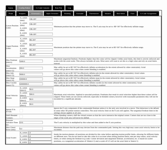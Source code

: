 <svg xmlns="http://www.w3.org/2000/svg" width="100%" viewBox="-400.792 -637.681 1247.333 1109.747"><g aria-owns="head1 body1" data-stacking-context="true" data-tag="html" data-z-index="auto"><g aria-owns="g2139 g2138 noscript1" data-stacking-context="true" data-tag="body" data-z-index="auto"><g aria-owns="g2140 g2141" data-stacking-context="true" data-tag="table" data-z-index="auto"><g aria-owns="g2143 g2145" data-stacking-context="true" data-tag="tr" data-z-index="auto"><g aria-owns="g2148 g2170 g3611 g3624 g3628" data-stacking-context="true" data-tag="ul" data-z-index="auto"><g data-tag="li" data-z-index="auto" transform="translate(-408.792 -651.68)"><a aria-owns="g2148_a" data-stacking-context="true" data-tag="a" data-z-index="auto"><rect width="79.125" height="37.333" x="12.333" y="14" fill="#000" data-stacking-layer="rootBackgroundAndBorders" rx="4" ry="4"/><text fill="#FFF" color="#fff" dominant-baseline="text-after-edge" font-family="'Times New Roman'" font-size="16" font-stretch="100%" font-weight="400" style="text-decoration:none;text-decoration-line:none;text-decoration-style:solid;text-decoration-color:currentColor;white-space:pre;fill:#fff" word-spacing="0"><tspan x="32.333" y="41.333" lengthAdjust="spacingAndGlyphs" style="fill:#fff">Status</tspan></text></a></g><g data-tag="li" data-z-index="auto" transform="translate(-408.792 -651.68)"><a aria-owns="g2170_a" data-stacking-context="true" data-tag="a" data-z-index="auto"><rect width="128.438" height="37.333" x="97.458" y="14" fill="gray" data-stacking-layer="rootBackgroundAndBorders" rx="4" ry="4"/><text fill="#fff" color="#fff" dominant-baseline="text-after-edge" font-family="'Times New Roman'" font-size="16" font-stretch="100%" font-weight="400" style="text-decoration:none;text-decoration-line:none;text-decoration-style:solid;text-decoration-color:currentColor;white-space:pre" word-spacing="0"><tspan x="117.458" y="41.333" lengthAdjust="spacingAndGlyphs">Config Editor</tspan></text></a></g><g data-tag="li" data-z-index="auto" transform="translate(-408.792 -651.68)"><a aria-owns="g3611_a" data-stacking-context="true" data-tag="a" data-z-index="auto"><rect width="147.104" height="37.333" x="231.896" y="14" fill="#000" data-stacking-layer="rootBackgroundAndBorders" rx="4" ry="4"/><text fill="#FFF" color="#fff" dominant-baseline="text-after-edge" font-family="'Times New Roman'" font-size="16" font-stretch="100%" font-weight="400" style="text-decoration:none;text-decoration-line:none;text-decoration-style:solid;text-decoration-color:currentColor;white-space:pre;fill:#fff" word-spacing="0"><tspan x="251.896" y="41.333" lengthAdjust="spacingAndGlyphs" style="fill:#fff">G-Code Console</tspan></text></a></g><g data-tag="li" data-z-index="auto" transform="translate(-408.792 -651.68)"><a aria-owns="g3624_a" data-stacking-context="true" data-tag="a" data-z-index="auto"><rect width="95.563" height="37.333" x="385" y="14" fill="#000" data-stacking-layer="rootBackgroundAndBorders" rx="4" ry="4"/><text fill="#FFF" color="#fff" dominant-baseline="text-after-edge" font-family="'Times New Roman'" font-size="16" font-stretch="100%" font-weight="400" style="text-decoration:none;text-decoration-line:none;text-decoration-style:solid;text-decoration-color:currentColor;white-space:pre;fill:#fff" word-spacing="0"><tspan x="405" y="41.333" lengthAdjust="spacingAndGlyphs" style="fill:#fff">Run File</tspan></text></a></g><g data-tag="li" data-z-index="auto" transform="translate(-408.792 -651.68)"><a aria-owns="g3628_a" data-stacking-context="true" data-tag="a" data-z-index="auto"><rect width="65.781" height="37.333" x="486.563" y="14" fill="#000" data-stacking-layer="rootBackgroundAndBorders" rx="4" ry="4"/><text fill="#FFF" color="#fff" dominant-baseline="text-after-edge" font-family="'Times New Roman'" font-size="16" font-stretch="100%" font-weight="400" style="text-decoration:none;text-decoration-line:none;text-decoration-style:solid;text-decoration-color:currentColor;white-space:pre;fill:#fff" word-spacing="0"><tspan x="506.563" y="41.333" lengthAdjust="spacingAndGlyphs" style="fill:#fff">Log</tspan></text></a></g></g></g><g aria-owns="g2142" data-stacking-context="true" data-tag="tr" data-z-index="auto"><path fill="rgba(0, 0, 0, 0)" stroke="currentColor" stroke-width="2.667" d="M9.333 52.333H1254v1070.081H9.333z" data-stacking-layer="rootBackgroundAndBorders" style="fill:none" transform="translate(-408.792 -651.68)"/><g aria-owns="g2146 g2162 g3602 g3613 g3626" data-stacking-context="true" data-tag="div" data-z-index="auto"><g aria-owns="g2150 g2152 g2154 g2156" data-stacking-context="true" data-tag="table" data-z-index="auto"><g aria-owns="g2157" data-stacking-context="true" data-tag="tr" data-z-index="auto"><g aria-owns="g2158 g2160" data-stacking-context="true" data-tag="div" data-z-index="auto"><g data-tag="form" data-z-index="auto"><g aria-owns="g2159" data-stacking-context="true" data-tag="input" data-z-index="auto" mask="url(#a)" transform="translate(-408.792 -651.68)"><mask id="a"/></g></g><g data-tag="form" data-z-index="auto"><g aria-owns="g2161" data-stacking-context="true" data-tag="input" data-z-index="auto" mask="url(#b)" transform="translate(-408.792 -651.68)"><mask id="b"/></g></g></g></g></g><g aria-owns="g2163 g2164" data-stacking-context="true" data-tag="table" data-z-index="auto"><g aria-owns="g2166 g2168" data-stacking-context="true" data-tag="tr" data-z-index="auto"><g aria-owns="g2183 g2193 g2709 g2719 g2809 g3089 g3099 g3275 g3474 g3484 g3600" data-stacking-context="true" data-tag="ul" data-z-index="auto"><g data-tag="li" data-z-index="auto" transform="translate(-408.792 -651.68)"><a aria-owns="g2183_a" data-stacking-context="true" data-tag="a" data-z-index="auto"><rect width="74.677" height="37.333" x="15" y="59.667" fill="#000" data-stacking-layer="rootBackgroundAndBorders" rx="4" ry="4"/><text fill="#FFF" color="#fff" dominant-baseline="text-after-edge" font-family="'Times New Roman'" font-size="16" font-stretch="100%" font-weight="400" style="text-decoration:none;text-decoration-line:none;text-decoration-style:solid;text-decoration-color:currentColor;white-space:pre;fill:#fff" word-spacing="0"><tspan x="35" y="87" lengthAdjust="spacingAndGlyphs" style="fill:#fff">Prunt</tspan></text></a></g><g data-tag="li" data-z-index="auto" transform="translate(-408.792 -651.68)"><a aria-owns="g2193_a" data-stacking-context="true" data-tag="a" data-z-index="auto"><rect width="95.104" height="37.333" x="95.677" y="59.667" fill="#000" data-stacking-layer="rootBackgroundAndBorders" rx="4" ry="4"/><text fill="#FFF" color="#fff" dominant-baseline="text-after-edge" font-family="'Times New Roman'" font-size="16" font-stretch="100%" font-weight="400" style="text-decoration:none;text-decoration-line:none;text-decoration-style:solid;text-decoration-color:currentColor;white-space:pre;fill:#fff" word-spacing="0"><tspan x="115.677" y="87" lengthAdjust="spacingAndGlyphs" style="fill:#fff">Steppers</tspan></text></a></g><g data-tag="li" data-z-index="auto" transform="translate(-408.792 -651.68)"><a aria-owns="g2709_a" data-stacking-context="true" data-tag="a" data-z-index="auto"><rect width="112.875" height="37.333" x="196.781" y="59.667" fill="gray" data-stacking-layer="rootBackgroundAndBorders" rx="4" ry="4"/><text fill="#fff" color="#fff" dominant-baseline="text-after-edge" font-family="'Times New Roman'" font-size="16" font-stretch="100%" font-weight="400" style="text-decoration:none;text-decoration-line:none;text-decoration-style:solid;text-decoration-color:currentColor;white-space:pre" word-spacing="0"><tspan x="216.781" y="87" lengthAdjust="spacingAndGlyphs">Kinematics</tspan></text></a></g><g data-tag="li" data-z-index="auto" transform="translate(-408.792 -651.68)"><a aria-owns="g2719_a" data-stacking-context="true" data-tag="a" data-z-index="auto"><rect width="135.552" height="37.333" x="315.656" y="59.667" fill="#000" data-stacking-layer="rootBackgroundAndBorders" rx="4" ry="4"/><text fill="#FFF" color="#fff" dominant-baseline="text-after-edge" font-family="'Times New Roman'" font-size="16" font-stretch="100%" font-weight="400" style="text-decoration:none;text-decoration-line:none;text-decoration-style:solid;text-decoration-color:currentColor;white-space:pre;fill:#fff" word-spacing="0"><tspan x="335.656" y="87" lengthAdjust="spacingAndGlyphs" style="fill:#fff">Input Switches</tspan></text></a></g><g data-tag="li" data-z-index="auto" transform="translate(-408.792 -651.68)"><a aria-owns="g2809_a" data-stacking-context="true" data-tag="a" data-z-index="auto"><rect width="92.448" height="37.333" x="457.208" y="59.667" fill="#000" data-stacking-layer="rootBackgroundAndBorders" rx="4" ry="4"/><text fill="#FFF" color="#fff" dominant-baseline="text-after-edge" font-family="'Times New Roman'" font-size="16" font-stretch="100%" font-weight="400" style="text-decoration:none;text-decoration-line:none;text-decoration-style:solid;text-decoration-color:currentColor;white-space:pre;fill:#fff" word-spacing="0"><tspan x="477.208" y="87" lengthAdjust="spacingAndGlyphs" style="fill:#fff">Homing</tspan></text></a></g><g data-tag="li" data-z-index="auto" transform="translate(-408.792 -651.68)"><a aria-owns="g3089_a" data-stacking-context="true" data-tag="a" data-z-index="auto"><rect width="95.979" height="37.333" x="555.656" y="59.667" fill="#000" data-stacking-layer="rootBackgroundAndBorders" rx="4" ry="4"/><text fill="#FFF" color="#fff" dominant-baseline="text-after-edge" font-family="'Times New Roman'" font-size="16" font-stretch="100%" font-weight="400" style="text-decoration:none;text-decoration-line:none;text-decoration-style:solid;text-decoration-color:currentColor;white-space:pre;fill:#fff" word-spacing="0"><tspan x="575.656" y="87" lengthAdjust="spacingAndGlyphs" style="fill:#fff">Extruder</tspan></text></a></g><g data-tag="li" data-z-index="auto" transform="translate(-408.792 -651.68)"><a aria-owns="g3099_a" data-stacking-context="true" data-tag="a" data-z-index="auto"><rect width="117.323" height="37.333" x="657.635" y="59.667" fill="#000" data-stacking-layer="rootBackgroundAndBorders" rx="4" ry="4"/><text fill="#FFF" color="#fff" dominant-baseline="text-after-edge" font-family="'Times New Roman'" font-size="16" font-stretch="100%" font-weight="400" style="text-decoration:none;text-decoration-line:none;text-decoration-style:solid;text-decoration-color:currentColor;white-space:pre;fill:#fff" word-spacing="0"><tspan x="677.635" y="87" lengthAdjust="spacingAndGlyphs" style="fill:#fff">Thermistors</tspan></text></a></g><g data-tag="li" data-z-index="auto" transform="translate(-408.792 -651.68)"><a aria-owns="g3275_a" data-stacking-context="true" data-tag="a" data-z-index="auto"><rect width="88.865" height="37.333" x="780.958" y="59.667" fill="#000" data-stacking-layer="rootBackgroundAndBorders" rx="4" ry="4"/><text fill="#FFF" color="#fff" dominant-baseline="text-after-edge" font-family="'Times New Roman'" font-size="16" font-stretch="100%" font-weight="400" style="text-decoration:none;text-decoration-line:none;text-decoration-style:solid;text-decoration-color:currentColor;white-space:pre;fill:#fff" word-spacing="0"><tspan x="800.958" y="87" lengthAdjust="spacingAndGlyphs" style="fill:#fff">Heaters</tspan></text></a></g><g data-tag="li" data-z-index="auto" transform="translate(-408.792 -651.68)"><a aria-owns="g3474_a" data-stacking-context="true" data-tag="a" data-z-index="auto"><rect width="105.333" height="37.333" x="875.823" y="59.667" fill="#000" data-stacking-layer="rootBackgroundAndBorders" rx="4" ry="4"/><text fill="#FFF" color="#fff" dominant-baseline="text-after-edge" font-family="'Times New Roman'" font-size="16" font-stretch="100%" font-weight="400" style="text-decoration:none;text-decoration-line:none;text-decoration-style:solid;text-decoration-color:currentColor;white-space:pre;fill:#fff" word-spacing="0"><tspan x="895.823" y="87" lengthAdjust="spacingAndGlyphs" style="fill:#fff">Bed Mesh</tspan></text></a></g><g data-tag="li" data-z-index="auto" transform="translate(-408.792 -651.68)"><a aria-owns="g3484_a" data-stacking-context="true" data-tag="a" data-z-index="auto"><rect width="70.229" height="37.333" x="987.156" y="59.667" fill="#000" data-stacking-layer="rootBackgroundAndBorders" rx="4" ry="4"/><text fill="#FFF" color="#fff" dominant-baseline="text-after-edge" font-family="'Times New Roman'" font-size="16" font-stretch="100%" font-weight="400" style="text-decoration:none;text-decoration-line:none;text-decoration-style:solid;text-decoration-color:currentColor;white-space:pre;fill:#fff" word-spacing="0"><tspan x="1007.156" y="87" lengthAdjust="spacingAndGlyphs" style="fill:#fff">Fans</tspan></text></a></g><g data-tag="li" data-z-index="auto" transform="translate(-408.792 -651.68)"><a aria-owns="g3600_a" data-stacking-context="true" data-tag="a" data-z-index="auto"><rect width="170.219" height="37.333" x="1063.386" y="59.667" fill="#000" data-stacking-layer="rootBackgroundAndBorders" rx="4" ry="4"/><text fill="#FFF" color="#fff" dominant-baseline="text-after-edge" font-family="'Times New Roman'" font-size="16" font-stretch="100%" font-weight="400" style="text-decoration:none;text-decoration-line:none;text-decoration-style:solid;text-decoration-color:currentColor;white-space:pre;fill:#fff" word-spacing="0"><tspan x="1083.386" y="87" lengthAdjust="spacingAndGlyphs" style="fill:#fff">G-Code Assignment</tspan></text></a></g></g></g><g aria-owns="g2165" data-stacking-context="true" data-tag="tr" data-z-index="auto"><path fill="rgba(0, 0, 0, 0)" stroke="currentColor" stroke-width="2.667" d="M12 98h1239.333v1022.449H12z" data-stacking-layer="rootBackgroundAndBorders" style="fill:none" transform="translate(-408.792 -651.68)"/><g aria-owns="g2172 g2185 g2275 g2711 g2801 g3071 g3091 g3267 g3457 g3476 g3582" data-stacking-context="true" data-tag="div" data-z-index="auto"><g data-tag="form" data-z-index="auto"><g aria-owns="g2173 g2181" data-stacking-context="true" data-tag="input" data-z-index="auto" mask="url(#c)" transform="translate(-408.792 -651.68)"><mask id="c"/></g></g><g aria-owns="g2186 g2187" data-stacking-context="true" data-tag="table" data-z-index="auto"><g aria-owns="g2188" data-stacking-context="true" data-tag="tr" data-z-index="auto"><g aria-owns="g2195 g2215 g2235 g2255" data-stacking-context="true" data-tag="div" data-z-index="auto"><g aria-owns="g2196 g2211" data-stacking-context="true" data-tag="form" data-z-index="auto"><g data-tag="table" data-z-index="auto"><g aria-owns="g2198 g2205" data-stacking-context="true" data-tag="tr" data-z-index="auto"><g aria-owns="g2206 g2208 g2209" data-stacking-context="true" data-tag="td" data-z-index="auto"><g aria-owns="g2204" data-stacking-context="true" data-tag="input" data-z-index="auto" mask="url(#d)" transform="translate(-408.792 -651.68)"><mask id="d"/></g></g></g></g><g data-stacking-context="true" data-tag="input" data-z-index="auto" mask="url(#e)" transform="translate(-408.792 -651.68)"><mask id="e"/></g></g><g aria-owns="g2216 g2231" data-stacking-context="true" data-tag="form" data-z-index="auto"><g data-tag="table" data-z-index="auto"><g aria-owns="g2218 g2225" data-stacking-context="true" data-tag="tr" data-z-index="auto"><g aria-owns="g2226 g2228 g2229" data-stacking-context="true" data-tag="td" data-z-index="auto"><g aria-owns="g2224" data-stacking-context="true" data-tag="input" data-z-index="auto" mask="url(#f)" transform="translate(-408.792 -651.68)"><mask id="f"/></g></g></g></g><g data-stacking-context="true" data-tag="input" data-z-index="auto" mask="url(#g)" transform="translate(-408.792 -651.68)"><mask id="g"/></g></g><g aria-owns="g2236 g2251" data-stacking-context="true" data-tag="form" data-z-index="auto"><g data-tag="table" data-z-index="auto"><g aria-owns="g2238 g2245" data-stacking-context="true" data-tag="tr" data-z-index="auto"><g aria-owns="g2246 g2248 g2249" data-stacking-context="true" data-tag="td" data-z-index="auto"><g aria-owns="g2244" data-stacking-context="true" data-tag="input" data-z-index="auto" mask="url(#h)" transform="translate(-408.792 -651.68)"><mask id="h"/></g></g></g></g><g data-stacking-context="true" data-tag="input" data-z-index="auto" mask="url(#i)" transform="translate(-408.792 -651.68)"><mask id="i"/></g></g><g aria-owns="g2256 g2271" data-stacking-context="true" data-tag="form" data-z-index="auto"><g data-tag="table" data-z-index="auto"><g aria-owns="g2258 g2265" data-stacking-context="true" data-tag="tr" data-z-index="auto"><g aria-owns="g2266 g2268 g2269" data-stacking-context="true" data-tag="td" data-z-index="auto"><g aria-owns="g2264" data-stacking-context="true" data-tag="input" data-z-index="auto" mask="url(#j)" transform="translate(-408.792 -651.68)"><mask id="j"/></g></g></g></g><g data-stacking-context="true" data-tag="input" data-z-index="auto" mask="url(#k)" transform="translate(-408.792 -651.68)"><mask id="k"/></g></g></g></g></g><g aria-owns="g2276 g2550 g2707" data-stacking-context="true" data-tag="form" data-z-index="auto"><g aria-owns="g2306 g2341 g2348 g2355 g2362 g2369 g2376 g2411 g2418 g2425 g2432 g2439 g2474 g2509 g2544" data-stacking-context="true" data-tag="table" data-z-index="auto"><g aria-owns="g2307 g2309 g2310" data-stacking-context="true" data-tag="tr" data-z-index="auto"><path fill="rgba(0, 0, 0, 0)" stroke="currentColor" stroke-width=".667" d="M13.667 99.667h1236v164.667h-1236z" data-stacking-layer="rootBackgroundAndBorders" style="fill:none" transform="translate(-408.792 -651.68)"/><g data-tag="td" data-z-index="auto"><text fill="currentColor" aria-owns="g2308" color="currentColor" data-stacking-context="true" data-tag="div" data-z-index="auto" dominant-baseline="text-after-edge" font-family="'Times New Roman'" font-size="16" font-stretch="100%" font-weight="400" style="text-decoration:none;text-decoration-line:none;text-decoration-style:solid;text-decoration-color:currentColor;white-space:pre" transform="translate(-408.792 -651.68)" unicode-bidi="isolate" word-spacing="0"><tspan x="15" y="181.333" lengthAdjust="spacingAndGlyphs">Lower Position </tspan><tspan x="15" y="199.333" lengthAdjust="spacingAndGlyphs">Limit:</tspan></text></g><g aria-owns="g2277" data-stacking-context="true" data-tag="td" data-z-index="auto"><g aria-owns="g2279 g2286 g2293 g2300" data-stacking-context="true" data-tag="table" data-z-index="auto"><g aria-owns="g2280 g2282 g2283" data-stacking-context="true" data-tag="tr" data-z-index="auto"><g data-tag="td" data-z-index="auto"><text fill="currentColor" aria-owns="g2281" color="currentColor" data-stacking-context="true" data-tag="div" data-z-index="auto" dominant-baseline="text-after-edge" font-family="'Times New Roman'" font-size="16" font-stretch="100%" font-weight="400" style="text-decoration:none;text-decoration-line:none;text-decoration-style:solid;text-decoration-color:currentColor;white-space:pre" transform="translate(-408.792 -651.68)" unicode-bidi="isolate" word-spacing="0"><tspan x="125.271" y="121.333" lengthAdjust="spacingAndGlyphs">X_AXIS </tspan><tspan x="125.271" y="139.333" lengthAdjust="spacingAndGlyphs">(mm):</tspan></text></g><g data-tag="td" data-z-index="auto"><g aria-owns="g2278" data-stacking-context="true" data-tag="input" data-z-index="auto" mask="url(#l)" transform="translate(-408.792 -651.68)"><g data-stacking-layer="rootBackgroundAndBorders"><path fill="#FFF" d="M202.135 111.333h184.667v21.333H202.135z" style="fill:none;stroke:#767676;stroke-opacity:1"/><path stroke="rgba(35.4, 35.4, 35.4)" stroke-linecap="square" stroke-width="2" d="M202.135 111.333h184.667"/><path stroke="#767676" stroke-linecap="square" stroke-width="2" d="M202.135 132.667h184.667m0-21.334v21.334"/><path stroke="rgba(35.4, 35.4, 35.4)" stroke-linecap="square" stroke-width="2" d="M202.135 111.333v21.334"/></g><text x="204.135" y="123" fill="currentColor" color="currentColor" data-stacking-layer="inFlowInlineLevelNonPositionedDescendants" dominant-baseline="central" font-family="Arial" font-size="13.333" font-stretch="100%" font-weight="400" style="text-decoration:none;text-decoration-line:none;text-decoration-style:solid;text-decoration-color:currentColor;white-space:pre" word-spacing="0">-8E+307</text><mask id="l"><path fill="#fff" d="M202.135 111.333h184.667v21.333H202.135z"/></mask></g></g></g><g aria-owns="g2287 g2289 g2290" data-stacking-context="true" data-tag="tr" data-z-index="auto"><g data-tag="td" data-z-index="auto"><text fill="currentColor" aria-owns="g2288" color="currentColor" data-stacking-context="true" data-tag="div" data-z-index="auto" dominant-baseline="text-after-edge" font-family="'Times New Roman'" font-size="16" font-stretch="100%" font-weight="400" style="text-decoration:none;text-decoration-line:none;text-decoration-style:solid;text-decoration-color:currentColor;white-space:pre" transform="translate(-408.792 -651.68)" unicode-bidi="isolate" word-spacing="0"><tspan x="125.271" y="161.333" lengthAdjust="spacingAndGlyphs">Y_AXIS </tspan><tspan x="125.271" y="179.333" lengthAdjust="spacingAndGlyphs">(mm):</tspan></text></g><g data-tag="td" data-z-index="auto"><g aria-owns="g2285" data-stacking-context="true" data-tag="input" data-z-index="auto" mask="url(#m)" transform="translate(-408.792 -651.68)"><g data-stacking-layer="rootBackgroundAndBorders"><path fill="#FFF" d="M202.135 151.333h184.667v21.333H202.135z" style="fill:none;stroke:#767676;stroke-opacity:1"/><path stroke="rgba(35.4, 35.4, 35.4)" stroke-linecap="square" stroke-width="2" d="M202.135 151.333h184.667"/><path stroke="#767676" stroke-linecap="square" stroke-width="2" d="M202.135 172.667h184.667m0-21.334v21.334"/><path stroke="rgba(35.4, 35.4, 35.4)" stroke-linecap="square" stroke-width="2" d="M202.135 151.333v21.334"/></g><text x="204.135" y="163" fill="currentColor" color="currentColor" data-stacking-layer="inFlowInlineLevelNonPositionedDescendants" dominant-baseline="central" font-family="Arial" font-size="13.333" font-stretch="100%" font-weight="400" style="text-decoration:none;text-decoration-line:none;text-decoration-style:solid;text-decoration-color:currentColor;white-space:pre" word-spacing="0">-8E+307</text><mask id="m"><path fill="#fff" d="M202.135 151.333h184.667v21.333H202.135z"/></mask></g></g></g><g aria-owns="g2294 g2296 g2297" data-stacking-context="true" data-tag="tr" data-z-index="auto"><g data-tag="td" data-z-index="auto"><text fill="currentColor" aria-owns="g2295" color="currentColor" data-stacking-context="true" data-tag="div" data-z-index="auto" dominant-baseline="text-after-edge" font-family="'Times New Roman'" font-size="16" font-stretch="100%" font-weight="400" style="text-decoration:none;text-decoration-line:none;text-decoration-style:solid;text-decoration-color:currentColor;white-space:pre" transform="translate(-408.792 -651.68)" unicode-bidi="isolate" word-spacing="0"><tspan x="125.271" y="201.333" lengthAdjust="spacingAndGlyphs">Z_AXIS </tspan><tspan x="125.271" y="219.333" lengthAdjust="spacingAndGlyphs">(mm):</tspan></text></g><g data-tag="td" data-z-index="auto"><g aria-owns="g2292" data-stacking-context="true" data-tag="input" data-z-index="auto" mask="url(#n)" transform="translate(-408.792 -651.68)"><g data-stacking-layer="rootBackgroundAndBorders"><path fill="#FFF" d="M202.135 191.333h184.667v21.333H202.135z" style="fill:none;stroke:#767676;stroke-opacity:1"/><path stroke="rgba(35.4, 35.4, 35.4)" stroke-linecap="square" stroke-width="2" d="M202.135 191.333h184.667"/><path stroke="#767676" stroke-linecap="square" stroke-width="2" d="M202.135 212.667h184.667m0-21.334v21.334"/><path stroke="rgba(35.4, 35.4, 35.4)" stroke-linecap="square" stroke-width="2" d="M202.135 191.333v21.334"/></g><text x="204.135" y="203" fill="currentColor" color="currentColor" data-stacking-layer="inFlowInlineLevelNonPositionedDescendants" dominant-baseline="central" font-family="Arial" font-size="13.333" font-stretch="100%" font-weight="400" style="text-decoration:none;text-decoration-line:none;text-decoration-style:solid;text-decoration-color:currentColor;white-space:pre" word-spacing="0">-8E+307</text><mask id="n"><path fill="#fff" d="M202.135 191.333h184.667v21.333H202.135z"/></mask></g></g></g><g aria-owns="g2301 g2303 g2304" data-stacking-context="true" data-tag="tr" data-z-index="auto"><g data-tag="td" data-z-index="auto"><text fill="currentColor" aria-owns="g2302" color="currentColor" data-stacking-context="true" data-tag="div" data-z-index="auto" dominant-baseline="text-after-edge" font-family="'Times New Roman'" font-size="16" font-stretch="100%" font-weight="400" style="text-decoration:none;text-decoration-line:none;text-decoration-style:solid;text-decoration-color:currentColor;white-space:pre" transform="translate(-408.792 -651.68)" unicode-bidi="isolate" word-spacing="0"><tspan x="125.271" y="241.333" lengthAdjust="spacingAndGlyphs">E_AXIS </tspan><tspan x="125.271" y="259.333" lengthAdjust="spacingAndGlyphs">(mm):</tspan></text></g><g data-tag="td" data-z-index="auto"><g aria-owns="g2299" data-stacking-context="true" data-tag="input" data-z-index="auto" mask="url(#o)" transform="translate(-408.792 -651.68)"><g data-stacking-layer="rootBackgroundAndBorders"><path fill="#FFF" d="M202.135 231.333h184.667v21.333H202.135z" style="fill:none;stroke:#767676;stroke-opacity:1"/><path stroke="rgba(35.4, 35.4, 35.4)" stroke-linecap="square" stroke-width="2" d="M202.135 231.333h184.667"/><path stroke="#767676" stroke-linecap="square" stroke-width="2" d="M202.135 252.667h184.667m0-21.334v21.334"/><path stroke="rgba(35.4, 35.4, 35.4)" stroke-linecap="square" stroke-width="2" d="M202.135 231.333v21.334"/></g><text x="204.135" y="243" fill="currentColor" color="currentColor" data-stacking-layer="inFlowInlineLevelNonPositionedDescendants" dominant-baseline="central" font-family="Arial" font-size="13.333" font-stretch="100%" font-weight="400" style="text-decoration:none;text-decoration-line:none;text-decoration-style:solid;text-decoration-color:currentColor;white-space:pre" word-spacing="0">-8E+307</text><mask id="o"><path fill="#fff" d="M202.135 231.333h184.667v21.333H202.135z"/></mask></g></g></g></g></g><g data-tag="td" data-z-index="auto"><text fill="currentColor" aria-owns="g2311" color="currentColor" data-stacking-context="true" data-tag="div" data-z-index="auto" dominant-baseline="text-after-edge" font-family="'Times New Roman'" font-size="16" font-stretch="100%" font-weight="400" style="text-decoration:none;text-decoration-line:none;text-decoration-style:solid;text-decoration-color:currentColor;white-space:pre" transform="translate(-408.792 -651.68)" unicode-bidi="isolate" word-spacing="0"><tspan x="395.802" y="190.333" lengthAdjust="spacingAndGlyphs">Minimum position that the printer may move to. The E axis may be set to -8E+307 for effectively infinite range.</tspan></text></g></g><g aria-owns="g2342 g2344 g2345" data-stacking-context="true" data-tag="tr" data-z-index="auto"><path fill="rgba(0, 0, 0, 0)" stroke="currentColor" stroke-width=".667" d="M13.667 264.333h1236V429h-1236z" data-stacking-layer="rootBackgroundAndBorders" style="fill:none" transform="translate(-408.792 -651.68)"/><g data-tag="td" data-z-index="auto"><text fill="currentColor" aria-owns="g2343" color="currentColor" data-stacking-context="true" data-tag="div" data-z-index="auto" dominant-baseline="text-after-edge" font-family="'Times New Roman'" font-size="16" font-stretch="100%" font-weight="400" style="text-decoration:none;text-decoration-line:none;text-decoration-style:solid;text-decoration-color:currentColor;white-space:pre" transform="translate(-408.792 -651.68)" unicode-bidi="isolate" word-spacing="0"><tspan x="15" y="346" lengthAdjust="spacingAndGlyphs">Upper Position </tspan><tspan x="15" y="364" lengthAdjust="spacingAndGlyphs">Limit:</tspan></text></g><g aria-owns="g2312" data-stacking-context="true" data-tag="td" data-z-index="auto"><g aria-owns="g2314 g2321 g2328 g2335" data-stacking-context="true" data-tag="table" data-z-index="auto"><g aria-owns="g2315 g2317 g2318" data-stacking-context="true" data-tag="tr" data-z-index="auto"><g data-tag="td" data-z-index="auto"><text fill="currentColor" aria-owns="g2316" color="currentColor" data-stacking-context="true" data-tag="div" data-z-index="auto" dominant-baseline="text-after-edge" font-family="'Times New Roman'" font-size="16" font-stretch="100%" font-weight="400" style="text-decoration:none;text-decoration-line:none;text-decoration-style:solid;text-decoration-color:currentColor;white-space:pre" transform="translate(-408.792 -651.68)" unicode-bidi="isolate" word-spacing="0"><tspan x="125.271" y="286" lengthAdjust="spacingAndGlyphs">X_AXIS </tspan><tspan x="125.271" y="304" lengthAdjust="spacingAndGlyphs">(mm):</tspan></text></g><g data-tag="td" data-z-index="auto"><g aria-owns="g2313" data-stacking-context="true" data-tag="input" data-z-index="auto" mask="url(#p)" transform="translate(-408.792 -651.68)"><g data-stacking-layer="rootBackgroundAndBorders"><path fill="#FFF" d="M202.135 276h184.667v21.333H202.135z" style="fill:none;stroke:#767676;stroke-opacity:1"/><path stroke="rgba(35.4, 35.4, 35.4)" stroke-linecap="square" stroke-width="2" d="M202.135 276h184.667"/><path stroke="#767676" stroke-linecap="square" stroke-width="2" d="M202.135 297.333h184.667m0-21.333v21.333"/><path stroke="rgba(35.4, 35.4, 35.4)" stroke-linecap="square" stroke-width="2" d="M202.135 276v21.333"/></g><text x="204.135" y="287.667" fill="currentColor" color="currentColor" data-stacking-layer="inFlowInlineLevelNonPositionedDescendants" dominant-baseline="central" font-family="Arial" font-size="13.333" font-stretch="100%" font-weight="400" style="text-decoration:none;text-decoration-line:none;text-decoration-style:solid;text-decoration-color:currentColor;white-space:pre" word-spacing="0">8E+307</text><mask id="p"><path fill="#fff" d="M202.135 276h184.667v21.333H202.135z"/></mask></g></g></g><g aria-owns="g2322 g2324 g2325" data-stacking-context="true" data-tag="tr" data-z-index="auto"><g data-tag="td" data-z-index="auto"><text fill="currentColor" aria-owns="g2323" color="currentColor" data-stacking-context="true" data-tag="div" data-z-index="auto" dominant-baseline="text-after-edge" font-family="'Times New Roman'" font-size="16" font-stretch="100%" font-weight="400" style="text-decoration:none;text-decoration-line:none;text-decoration-style:solid;text-decoration-color:currentColor;white-space:pre" transform="translate(-408.792 -651.68)" unicode-bidi="isolate" word-spacing="0"><tspan x="125.271" y="326" lengthAdjust="spacingAndGlyphs">Y_AXIS </tspan><tspan x="125.271" y="344" lengthAdjust="spacingAndGlyphs">(mm):</tspan></text></g><g data-tag="td" data-z-index="auto"><g aria-owns="g2320" data-stacking-context="true" data-tag="input" data-z-index="auto" mask="url(#q)" transform="translate(-408.792 -651.68)"><g data-stacking-layer="rootBackgroundAndBorders"><path fill="#FFF" d="M202.135 316h184.667v21.333H202.135z" style="fill:none;stroke:#767676;stroke-opacity:1"/><path stroke="rgba(35.4, 35.4, 35.4)" stroke-linecap="square" stroke-width="2" d="M202.135 316h184.667"/><path stroke="#767676" stroke-linecap="square" stroke-width="2" d="M202.135 337.333h184.667m0-21.333v21.333"/><path stroke="rgba(35.4, 35.4, 35.4)" stroke-linecap="square" stroke-width="2" d="M202.135 316v21.333"/></g><text x="204.135" y="327.667" fill="currentColor" color="currentColor" data-stacking-layer="inFlowInlineLevelNonPositionedDescendants" dominant-baseline="central" font-family="Arial" font-size="13.333" font-stretch="100%" font-weight="400" style="text-decoration:none;text-decoration-line:none;text-decoration-style:solid;text-decoration-color:currentColor;white-space:pre" word-spacing="0">8E+307</text><mask id="q"><path fill="#fff" d="M202.135 316h184.667v21.333H202.135z"/></mask></g></g></g><g aria-owns="g2329 g2331 g2332" data-stacking-context="true" data-tag="tr" data-z-index="auto"><g data-tag="td" data-z-index="auto"><text fill="currentColor" aria-owns="g2330" color="currentColor" data-stacking-context="true" data-tag="div" data-z-index="auto" dominant-baseline="text-after-edge" font-family="'Times New Roman'" font-size="16" font-stretch="100%" font-weight="400" style="text-decoration:none;text-decoration-line:none;text-decoration-style:solid;text-decoration-color:currentColor;white-space:pre" transform="translate(-408.792 -651.68)" unicode-bidi="isolate" word-spacing="0"><tspan x="125.271" y="366" lengthAdjust="spacingAndGlyphs">Z_AXIS </tspan><tspan x="125.271" y="384" lengthAdjust="spacingAndGlyphs">(mm):</tspan></text></g><g data-tag="td" data-z-index="auto"><g aria-owns="g2327" data-stacking-context="true" data-tag="input" data-z-index="auto" mask="url(#r)" transform="translate(-408.792 -651.68)"><g data-stacking-layer="rootBackgroundAndBorders"><path fill="#FFF" d="M202.135 356h184.667v21.333H202.135z" style="fill:none;stroke:#767676;stroke-opacity:1"/><path stroke="rgba(35.4, 35.4, 35.4)" stroke-linecap="square" stroke-width="2" d="M202.135 356h184.667"/><path stroke="#767676" stroke-linecap="square" stroke-width="2" d="M202.135 377.333h184.667m0-21.333v21.333"/><path stroke="rgba(35.4, 35.4, 35.4)" stroke-linecap="square" stroke-width="2" d="M202.135 356v21.333"/></g><text x="204.135" y="367.667" fill="currentColor" color="currentColor" data-stacking-layer="inFlowInlineLevelNonPositionedDescendants" dominant-baseline="central" font-family="Arial" font-size="13.333" font-stretch="100%" font-weight="400" style="text-decoration:none;text-decoration-line:none;text-decoration-style:solid;text-decoration-color:currentColor;white-space:pre" word-spacing="0">8E+307</text><mask id="r"><path fill="#fff" d="M202.135 356h184.667v21.333H202.135z"/></mask></g></g></g><g aria-owns="g2336 g2338 g2339" data-stacking-context="true" data-tag="tr" data-z-index="auto"><g data-tag="td" data-z-index="auto"><text fill="currentColor" aria-owns="g2337" color="currentColor" data-stacking-context="true" data-tag="div" data-z-index="auto" dominant-baseline="text-after-edge" font-family="'Times New Roman'" font-size="16" font-stretch="100%" font-weight="400" style="text-decoration:none;text-decoration-line:none;text-decoration-style:solid;text-decoration-color:currentColor;white-space:pre" transform="translate(-408.792 -651.68)" unicode-bidi="isolate" word-spacing="0"><tspan x="125.271" y="406" lengthAdjust="spacingAndGlyphs">E_AXIS </tspan><tspan x="125.271" y="424" lengthAdjust="spacingAndGlyphs">(mm):</tspan></text></g><g data-tag="td" data-z-index="auto"><g aria-owns="g2334" data-stacking-context="true" data-tag="input" data-z-index="auto" mask="url(#s)" transform="translate(-408.792 -651.68)"><g data-stacking-layer="rootBackgroundAndBorders"><path fill="#FFF" d="M202.135 396h184.667v21.333H202.135z" style="fill:none;stroke:#767676;stroke-opacity:1"/><path stroke="rgba(35.4, 35.4, 35.4)" stroke-linecap="square" stroke-width="2" d="M202.135 396h184.667"/><path stroke="#767676" stroke-linecap="square" stroke-width="2" d="M202.135 417.333h184.667m0-21.333v21.333"/><path stroke="rgba(35.4, 35.4, 35.4)" stroke-linecap="square" stroke-width="2" d="M202.135 396v21.333"/></g><text x="204.135" y="407.667" fill="currentColor" color="currentColor" data-stacking-layer="inFlowInlineLevelNonPositionedDescendants" dominant-baseline="central" font-family="Arial" font-size="13.333" font-stretch="100%" font-weight="400" style="text-decoration:none;text-decoration-line:none;text-decoration-style:solid;text-decoration-color:currentColor;white-space:pre" word-spacing="0">8E+307</text><mask id="s"><path fill="#fff" d="M202.135 396h184.667v21.333H202.135z"/></mask></g></g></g></g></g><g data-tag="td" data-z-index="auto"><text fill="currentColor" aria-owns="g2346" color="currentColor" data-stacking-context="true" data-tag="div" data-z-index="auto" dominant-baseline="text-after-edge" font-family="'Times New Roman'" font-size="16" font-stretch="100%" font-weight="400" style="text-decoration:none;text-decoration-line:none;text-decoration-style:solid;text-decoration-color:currentColor;white-space:pre" transform="translate(-408.792 -651.68)" unicode-bidi="isolate" word-spacing="0"><tspan x="395.802" y="355" lengthAdjust="spacingAndGlyphs">Maximum position that the printer may move to. The E axis may be set to 8E+307 for effectively infinite range.</tspan></text></g></g><g aria-owns="g2349 g2351 g2352" data-stacking-context="true" data-tag="tr" data-z-index="auto"><path fill="rgba(0, 0, 0, 0)" stroke="currentColor" stroke-width=".667" d="M13.667 429h1236v56.667h-1236z" data-stacking-layer="rootBackgroundAndBorders" style="fill:none" transform="translate(-408.792 -651.68)"/><g data-tag="td" data-z-index="auto"><text fill="currentColor" aria-owns="g2350" color="currentColor" data-stacking-context="true" data-tag="div" data-z-index="auto" dominant-baseline="text-after-edge" font-family="'Times New Roman'" font-size="16" font-stretch="100%" font-weight="400" style="text-decoration:none;text-decoration-line:none;text-decoration-style:solid;text-decoration-color:currentColor;white-space:pre" transform="translate(-408.792 -651.68)" unicode-bidi="isolate" word-spacing="0"><tspan x="15" y="456.667" lengthAdjust="spacingAndGlyphs">Max Feedrate </tspan><tspan x="15" y="474.667" lengthAdjust="spacingAndGlyphs">(mm/s):</tspan></text></g><g data-tag="td" data-z-index="auto"><g aria-owns="g2347" data-stacking-context="true" data-tag="input" data-z-index="auto" mask="url(#t)" transform="translate(-408.792 -651.68)"><g data-stacking-layer="rootBackgroundAndBorders"><path fill="#FFF" d="M122.271 446.667h184.667V468H122.271z" style="fill:none;stroke:#767676;stroke-opacity:1"/><path stroke="rgba(35.4, 35.4, 35.4)" stroke-linecap="square" stroke-width="2" d="M122.271 446.667h184.667"/><path stroke="#767676" stroke-linecap="square" stroke-width="2" d="M122.271 468h184.667m0-21.333V468"/><path stroke="rgba(35.4, 35.4, 35.4)" stroke-linecap="square" stroke-width="2" d="M122.271 446.667V468"/></g><text x="124.271" y="458.333" fill="currentColor" color="currentColor" data-stacking-layer="inFlowInlineLevelNonPositionedDescendants" dominant-baseline="central" font-family="Arial" font-size="13.333" font-stretch="100%" font-weight="400" style="text-decoration:none;text-decoration-line:none;text-decoration-style:solid;text-decoration-color:currentColor;white-space:pre" word-spacing="0">1000.0</text><mask id="t"><path fill="#fff" d="M122.271 446.667h184.667V468H122.271z"/></mask></g></g><g data-tag="td" data-z-index="auto"><text fill="currentColor" aria-owns="g2353" color="currentColor" data-stacking-context="true" data-tag="div" data-z-index="auto" dominant-baseline="text-after-edge" font-family="'Times New Roman'" font-size="16" font-stretch="100%" font-weight="400" style="text-decoration:none;text-decoration-line:none;text-decoration-style:solid;text-decoration-color:currentColor;white-space:pre" transform="translate(-408.792 -651.68)" unicode-bidi="isolate" word-spacing="0"><tspan x="395.802" y="447.667" lengthAdjust="spacingAndGlyphs">Maximum tangential feedrate. Feedrates higher than this value will be clipped. Unlike axial limits, this limit is strictly enforced and </tspan><tspan x="395.802" y="465.667" lengthAdjust="spacingAndGlyphs">scales with the axial scaler. This always includes all axes. Most users will want to set this to a high value and rely on axial limits </tspan><tspan x="395.802" y="483.667" lengthAdjust="spacingAndGlyphs">instead.</tspan></text></g></g><g aria-owns="g2356 g2358 g2359" data-stacking-context="true" data-tag="tr" data-z-index="auto"><path fill="rgba(0, 0, 0, 0)" stroke="currentColor" stroke-width=".667" d="M13.667 485.667h1236v56.667h-1236z" data-stacking-layer="rootBackgroundAndBorders" style="fill:none" transform="translate(-408.792 -651.68)"/><g data-tag="td" data-z-index="auto"><text fill="currentColor" aria-owns="g2357" color="currentColor" data-stacking-context="true" data-tag="div" data-z-index="auto" dominant-baseline="text-after-edge" font-family="'Times New Roman'" font-size="16" font-stretch="100%" font-weight="400" style="text-decoration:none;text-decoration-line:none;text-decoration-style:solid;text-decoration-color:currentColor;white-space:pre" transform="translate(-408.792 -651.68)" unicode-bidi="isolate" word-spacing="0"><tspan x="15" y="504.333" lengthAdjust="spacingAndGlyphs">Max </tspan><tspan x="15" y="522.333" lengthAdjust="spacingAndGlyphs">Acceleration </tspan><tspan x="15" y="540.333" lengthAdjust="spacingAndGlyphs">(mm/s^2):</tspan></text></g><g data-tag="td" data-z-index="auto"><g aria-owns="g2354" data-stacking-context="true" data-tag="input" data-z-index="auto" mask="url(#u)" transform="translate(-408.792 -651.68)"><g data-stacking-layer="rootBackgroundAndBorders"><path fill="#FFF" d="M122.271 503.333h184.667v21.333H122.271z" style="fill:none;stroke:#767676;stroke-opacity:1"/><path stroke="rgba(35.4, 35.4, 35.4)" stroke-linecap="square" stroke-width="2" d="M122.271 503.333h184.667"/><path stroke="#767676" stroke-linecap="square" stroke-width="2" d="M122.271 524.667h184.667m0-21.334v21.334"/><path stroke="rgba(35.4, 35.4, 35.4)" stroke-linecap="square" stroke-width="2" d="M122.271 503.333v21.334"/></g><text x="124.271" y="515" fill="currentColor" color="currentColor" data-stacking-layer="inFlowInlineLevelNonPositionedDescendants" dominant-baseline="central" font-family="Arial" font-size="13.333" font-stretch="100%" font-weight="400" style="text-decoration:none;text-decoration-line:none;text-decoration-style:solid;text-decoration-color:currentColor;white-space:pre" word-spacing="0">200.0</text><mask id="u"><path fill="#fff" d="M122.271 503.333h184.667v21.333H122.271z"/></mask></g></g><g data-tag="td" data-z-index="auto"><text fill="currentColor" aria-owns="g2360" color="currentColor" data-stacking-context="true" data-tag="div" data-z-index="auto" dominant-baseline="text-after-edge" font-family="'Times New Roman'" font-size="16" font-stretch="100%" font-weight="400" style="text-decoration:none;text-decoration-line:none;text-decoration-style:solid;text-decoration-color:currentColor;white-space:pre" transform="translate(-408.792 -651.68)" unicode-bidi="isolate" word-spacing="0"><tspan x="395.802" y="513.333" lengthAdjust="spacingAndGlyphs">May safely be set to 8E+307 for effectively infinite acceleration (to the extent allowed by other constraints). Axial </tspan><tspan x="395.802" y="531.333" lengthAdjust="spacingAndGlyphs">values will go above this value when corner blending is enabled.</tspan></text></g></g><g aria-owns="g2363 g2365 g2366" data-stacking-context="true" data-tag="tr" data-z-index="auto"><path fill="rgba(0, 0, 0, 0)" stroke="currentColor" stroke-width=".667" d="M13.667 542.333h1236V581h-1236z" data-stacking-layer="rootBackgroundAndBorders" style="fill:none" transform="translate(-408.792 -651.68)"/><g data-tag="td" data-z-index="auto"><text fill="currentColor" aria-owns="g2364" color="currentColor" data-stacking-context="true" data-tag="div" data-z-index="auto" dominant-baseline="text-after-edge" font-family="'Times New Roman'" font-size="16" font-stretch="100%" font-weight="400" style="text-decoration:none;text-decoration-line:none;text-decoration-style:solid;text-decoration-color:currentColor;white-space:pre" transform="translate(-408.792 -651.68)" unicode-bidi="isolate" word-spacing="0"><tspan x="15" y="561" lengthAdjust="spacingAndGlyphs">Max Jerk </tspan><tspan x="15" y="579" lengthAdjust="spacingAndGlyphs">(mm/s^3):</tspan></text></g><g data-tag="td" data-z-index="auto"><g aria-owns="g2361" data-stacking-context="true" data-tag="input" data-z-index="auto" mask="url(#v)" transform="translate(-408.792 -651.68)"><g data-stacking-layer="rootBackgroundAndBorders"><path fill="#FFF" d="M122.271 551h184.667v21.333H122.271z" style="fill:none;stroke:#767676;stroke-opacity:1"/><path stroke="rgba(35.4, 35.4, 35.4)" stroke-linecap="square" stroke-width="2" d="M122.271 551h184.667"/><path stroke="#767676" stroke-linecap="square" stroke-width="2" d="M122.271 572.333h184.667m0-21.333v21.333"/><path stroke="rgba(35.4, 35.4, 35.4)" stroke-linecap="square" stroke-width="2" d="M122.271 551v21.333"/></g><text x="124.271" y="562.667" fill="currentColor" color="currentColor" data-stacking-layer="inFlowInlineLevelNonPositionedDescendants" dominant-baseline="central" font-family="Arial" font-size="13.333" font-stretch="100%" font-weight="400" style="text-decoration:none;text-decoration-line:none;text-decoration-style:solid;text-decoration-color:currentColor;white-space:pre" word-spacing="0">4000.0</text><mask id="v"><path fill="#fff" d="M122.271 551h184.667v21.333H122.271z"/></mask></g></g><g data-tag="td" data-z-index="auto"><text fill="currentColor" aria-owns="g2367" color="currentColor" data-stacking-context="true" data-tag="div" data-z-index="auto" dominant-baseline="text-after-edge" font-family="'Times New Roman'" font-size="16" font-stretch="100%" font-weight="400" style="text-decoration:none;text-decoration-line:none;text-decoration-style:solid;text-decoration-color:currentColor;white-space:pre" transform="translate(-408.792 -651.68)" unicode-bidi="isolate" word-spacing="0"><tspan x="395.802" y="561" lengthAdjust="spacingAndGlyphs">May safely be set to 8E+307 for effectively infinite jerk (to the extent allowed by other constraints). Axial values </tspan><tspan x="395.802" y="579" lengthAdjust="spacingAndGlyphs">will go above this value when corner blending is enabled.</tspan></text></g></g><g aria-owns="g2370 g2372 g2373" data-stacking-context="true" data-tag="tr" data-z-index="auto"><path fill="rgba(0, 0, 0, 0)" stroke="currentColor" stroke-width=".667" d="M13.667 581h1236v38.667h-1236z" data-stacking-layer="rootBackgroundAndBorders" style="fill:none" transform="translate(-408.792 -651.68)"/><g data-tag="td" data-z-index="auto"><text fill="currentColor" aria-owns="g2371" color="currentColor" data-stacking-context="true" data-tag="div" data-z-index="auto" dominant-baseline="text-after-edge" font-family="'Times New Roman'" font-size="16" font-stretch="100%" font-weight="400" style="text-decoration:none;text-decoration-line:none;text-decoration-style:solid;text-decoration-color:currentColor;white-space:pre" transform="translate(-408.792 -651.68)" unicode-bidi="isolate" word-spacing="0"><tspan x="15" y="599.667" lengthAdjust="spacingAndGlyphs">Max Snap </tspan><tspan x="15" y="617.667" lengthAdjust="spacingAndGlyphs">(mm/s^4):</tspan></text></g><g data-tag="td" data-z-index="auto"><g aria-owns="g2368" data-stacking-context="true" data-tag="input" data-z-index="auto" mask="url(#w)" transform="translate(-408.792 -651.68)"><g data-stacking-layer="rootBackgroundAndBorders"><path fill="#FFF" d="M122.271 589.667h184.667V611H122.271z" style="fill:none;stroke:#767676;stroke-opacity:1"/><path stroke="rgba(35.4, 35.4, 35.4)" stroke-linecap="square" stroke-width="2" d="M122.271 589.667h184.667"/><path stroke="#767676" stroke-linecap="square" stroke-width="2" d="M122.271 611h184.667m0-21.333V611"/><path stroke="rgba(35.4, 35.4, 35.4)" stroke-linecap="square" stroke-width="2" d="M122.271 589.667V611"/></g><text x="124.271" y="601.333" fill="currentColor" color="currentColor" data-stacking-layer="inFlowInlineLevelNonPositionedDescendants" dominant-baseline="central" font-family="Arial" font-size="13.333" font-stretch="100%" font-weight="400" style="text-decoration:none;text-decoration-line:none;text-decoration-style:solid;text-decoration-color:currentColor;white-space:pre" word-spacing="0">150000.0</text><mask id="w"><path fill="#fff" d="M122.271 589.667h184.667V611H122.271z"/></mask></g></g><g data-tag="td" data-z-index="auto"><text fill="currentColor" aria-owns="g2374" color="currentColor" data-stacking-context="true" data-tag="div" data-z-index="auto" dominant-baseline="text-after-edge" font-family="'Times New Roman'" font-size="16" font-stretch="100%" font-weight="400" style="text-decoration:none;text-decoration-line:none;text-decoration-style:solid;text-decoration-color:currentColor;white-space:pre" transform="translate(-408.792 -651.68)" unicode-bidi="isolate" word-spacing="0"><tspan x="395.802" y="599.667" lengthAdjust="spacingAndGlyphs">May safely be set to 8E+307 for effectively infinite snap (to the extent allowed by other constraints). Axial values </tspan><tspan x="395.802" y="617.667" lengthAdjust="spacingAndGlyphs">will go above this value when corner blending is enabled.</tspan></text></g></g><g aria-owns="g2377 g2379 g2380" data-stacking-context="true" data-tag="tr" data-z-index="auto"><path fill="rgba(0, 0, 0, 0)" stroke="currentColor" stroke-width=".667" d="M13.667 619.667h1236v38.667h-1236z" data-stacking-layer="rootBackgroundAndBorders" style="fill:none" transform="translate(-408.792 -651.68)"/><g data-tag="td" data-z-index="auto"><text fill="currentColor" aria-owns="g2378" color="currentColor" data-stacking-context="true" data-tag="div" data-z-index="auto" dominant-baseline="text-after-edge" font-family="'Times New Roman'" font-size="16" font-stretch="100%" font-weight="400" style="text-decoration:none;text-decoration-line:none;text-decoration-style:solid;text-decoration-color:currentColor;white-space:pre" transform="translate(-408.792 -651.68)" unicode-bidi="isolate" word-spacing="0"><tspan x="15" y="638.333" lengthAdjust="spacingAndGlyphs">Max Crackle </tspan><tspan x="15" y="656.333" lengthAdjust="spacingAndGlyphs">(mm/s^5):</tspan></text></g><g data-tag="td" data-z-index="auto"><g aria-owns="g2375" data-stacking-context="true" data-tag="input" data-z-index="auto" mask="url(#x)" transform="translate(-408.792 -651.68)"><g data-stacking-layer="rootBackgroundAndBorders"><path fill="#FFF" d="M122.271 628.333h184.667v21.333H122.271z" style="fill:none;stroke:#767676;stroke-opacity:1"/><path stroke="rgba(35.4, 35.4, 35.4)" stroke-linecap="square" stroke-width="2" d="M122.271 628.333h184.667"/><path stroke="#767676" stroke-linecap="square" stroke-width="2" d="M122.271 649.667h184.667m0-21.334v21.334"/><path stroke="rgba(35.4, 35.4, 35.4)" stroke-linecap="square" stroke-width="2" d="M122.271 628.333v21.334"/></g><text x="124.271" y="640" fill="currentColor" color="currentColor" data-stacking-layer="inFlowInlineLevelNonPositionedDescendants" dominant-baseline="central" font-family="Arial" font-size="13.333" font-stretch="100%" font-weight="400" style="text-decoration:none;text-decoration-line:none;text-decoration-style:solid;text-decoration-color:currentColor;white-space:pre" word-spacing="0">10000000.0</text><mask id="x"><path fill="#fff" d="M122.271 628.333h184.667v21.333H122.271z"/></mask></g></g><g data-tag="td" data-z-index="auto"><text fill="currentColor" aria-owns="g2381" color="currentColor" data-stacking-context="true" data-tag="div" data-z-index="auto" dominant-baseline="text-after-edge" font-family="'Times New Roman'" font-size="16" font-stretch="100%" font-weight="400" style="text-decoration:none;text-decoration-line:none;text-decoration-style:solid;text-decoration-color:currentColor;white-space:pre" transform="translate(-408.792 -651.68)" unicode-bidi="isolate" word-spacing="0"><tspan x="395.802" y="638.333" lengthAdjust="spacingAndGlyphs">May safely be set to 8E+307 for effectively infinite crackle (to the extent allowed by other constraints). Axial </tspan><tspan x="395.802" y="656.333" lengthAdjust="spacingAndGlyphs">values will go above this value when corner blending is enabled.</tspan></text></g></g><g aria-owns="g2412 g2414 g2415" data-stacking-context="true" data-tag="tr" data-z-index="auto"><path fill="rgba(0, 0, 0, 0)" stroke="currentColor" stroke-width=".667" d="M13.667 658.333h1236V823h-1236z" data-stacking-layer="rootBackgroundAndBorders" style="fill:none" transform="translate(-408.792 -651.68)"/><g data-tag="td" data-z-index="auto"><text fill="currentColor" aria-owns="g2413" color="currentColor" data-stacking-context="true" data-tag="div" data-z-index="auto" dominant-baseline="text-after-edge" font-family="'Times New Roman'" font-size="16" font-stretch="100%" font-weight="400" style="text-decoration:none;text-decoration-line:none;text-decoration-style:solid;text-decoration-color:currentColor;white-space:pre" transform="translate(-408.792 -651.68)" unicode-bidi="isolate" word-spacing="0"><tspan x="15" y="740" lengthAdjust="spacingAndGlyphs">Axial Velocity </tspan><tspan x="15" y="758" lengthAdjust="spacingAndGlyphs">Maxes:</tspan></text></g><g aria-owns="g2382" data-stacking-context="true" data-tag="td" data-z-index="auto"><g aria-owns="g2384 g2391 g2398 g2405" data-stacking-context="true" data-tag="table" data-z-index="auto"><g aria-owns="g2385 g2387 g2388" data-stacking-context="true" data-tag="tr" data-z-index="auto"><path fill="rgba(0, 0, 0, 0)" stroke="currentColor" stroke-width=".667" d="M124.271 661.667h267.531v38H124.271z" data-stacking-layer="rootBackgroundAndBorders" style="fill:none" transform="translate(-408.792 -651.68)"/><g data-tag="td" data-z-index="auto"><text fill="currentColor" aria-owns="g2386" color="currentColor" data-stacking-context="true" data-tag="div" data-z-index="auto" dominant-baseline="text-after-edge" font-family="'Times New Roman'" font-size="16" font-stretch="100%" font-weight="400" style="text-decoration:none;text-decoration-line:none;text-decoration-style:solid;text-decoration-color:currentColor;white-space:pre" transform="translate(-408.792 -651.68)" unicode-bidi="isolate" word-spacing="0"><tspan x="125.271" y="680" lengthAdjust="spacingAndGlyphs">X_AXIS </tspan><tspan x="125.271" y="698" lengthAdjust="spacingAndGlyphs">(mm/s):</tspan></text></g><g data-tag="td" data-z-index="auto"><g aria-owns="g2383" data-stacking-context="true" data-tag="input" data-z-index="auto" mask="url(#y)" transform="translate(-408.792 -651.68)"><g data-stacking-layer="rootBackgroundAndBorders"><path fill="#FFF" d="M202.135 670h184.667v21.333H202.135z" style="fill:none;stroke:#767676;stroke-opacity:1"/><path stroke="rgba(35.4, 35.4, 35.4)" stroke-linecap="square" stroke-width="2" d="M202.135 670h184.667"/><path stroke="#767676" stroke-linecap="square" stroke-width="2" d="M202.135 691.333h184.667m0-21.333v21.333"/><path stroke="rgba(35.4, 35.4, 35.4)" stroke-linecap="square" stroke-width="2" d="M202.135 670v21.333"/></g><text x="204.135" y="681.667" fill="currentColor" color="currentColor" data-stacking-layer="inFlowInlineLevelNonPositionedDescendants" dominant-baseline="central" font-family="Arial" font-size="13.333" font-stretch="100%" font-weight="400" style="text-decoration:none;text-decoration-line:none;text-decoration-style:solid;text-decoration-color:currentColor;white-space:pre" word-spacing="0">50.0</text><mask id="y"><path fill="#fff" d="M202.135 670h184.667v21.333H202.135z"/></mask></g></g></g><g aria-owns="g2392 g2394 g2395" data-stacking-context="true" data-tag="tr" data-z-index="auto"><path fill="rgba(0, 0, 0, 0)" stroke="currentColor" stroke-width=".667" d="M124.271 701.667h267.531v38H124.271z" data-stacking-layer="rootBackgroundAndBorders" style="fill:none" transform="translate(-408.792 -651.68)"/><g data-tag="td" data-z-index="auto"><text fill="currentColor" aria-owns="g2393" color="currentColor" data-stacking-context="true" data-tag="div" data-z-index="auto" dominant-baseline="text-after-edge" font-family="'Times New Roman'" font-size="16" font-stretch="100%" font-weight="400" style="text-decoration:none;text-decoration-line:none;text-decoration-style:solid;text-decoration-color:currentColor;white-space:pre" transform="translate(-408.792 -651.68)" unicode-bidi="isolate" word-spacing="0"><tspan x="125.271" y="720" lengthAdjust="spacingAndGlyphs">Y_AXIS </tspan><tspan x="125.271" y="738" lengthAdjust="spacingAndGlyphs">(mm/s):</tspan></text></g><g data-tag="td" data-z-index="auto"><g aria-owns="g2390" data-stacking-context="true" data-tag="input" data-z-index="auto" mask="url(#z)" transform="translate(-408.792 -651.68)"><g data-stacking-layer="rootBackgroundAndBorders"><path fill="#FFF" d="M202.135 710h184.667v21.333H202.135z" style="fill:none;stroke:#767676;stroke-opacity:1"/><path stroke="rgba(35.4, 35.4, 35.4)" stroke-linecap="square" stroke-width="2" d="M202.135 710h184.667"/><path stroke="#767676" stroke-linecap="square" stroke-width="2" d="M202.135 731.333h184.667m0-21.333v21.333"/><path stroke="rgba(35.4, 35.4, 35.4)" stroke-linecap="square" stroke-width="2" d="M202.135 710v21.333"/></g><text x="204.135" y="721.667" fill="currentColor" color="currentColor" data-stacking-layer="inFlowInlineLevelNonPositionedDescendants" dominant-baseline="central" font-family="Arial" font-size="13.333" font-stretch="100%" font-weight="400" style="text-decoration:none;text-decoration-line:none;text-decoration-style:solid;text-decoration-color:currentColor;white-space:pre" word-spacing="0">500.0</text><mask id="z"><path fill="#fff" d="M202.135 710h184.667v21.333H202.135z"/></mask></g></g></g><g aria-owns="g2399 g2401 g2402" data-stacking-context="true" data-tag="tr" data-z-index="auto"><path fill="rgba(0, 0, 0, 0)" stroke="currentColor" stroke-width=".667" d="M124.271 741.667h267.531v38H124.271z" data-stacking-layer="rootBackgroundAndBorders" style="fill:none" transform="translate(-408.792 -651.68)"/><g data-tag="td" data-z-index="auto"><text fill="currentColor" aria-owns="g2400" color="currentColor" data-stacking-context="true" data-tag="div" data-z-index="auto" dominant-baseline="text-after-edge" font-family="'Times New Roman'" font-size="16" font-stretch="100%" font-weight="400" style="text-decoration:none;text-decoration-line:none;text-decoration-style:solid;text-decoration-color:currentColor;white-space:pre" transform="translate(-408.792 -651.68)" unicode-bidi="isolate" word-spacing="0"><tspan x="125.271" y="760" lengthAdjust="spacingAndGlyphs">Z_AXIS </tspan><tspan x="125.271" y="778" lengthAdjust="spacingAndGlyphs">(mm/s):</tspan></text></g><g data-tag="td" data-z-index="auto"><g aria-owns="g2397" data-stacking-context="true" data-tag="input" data-z-index="auto" mask="url(#A)" transform="translate(-408.792 -651.68)"><g data-stacking-layer="rootBackgroundAndBorders"><path fill="#FFF" d="M202.135 750h184.667v21.333H202.135z" style="fill:none;stroke:#767676;stroke-opacity:1"/><path stroke="rgba(35.4, 35.4, 35.4)" stroke-linecap="square" stroke-width="2" d="M202.135 750h184.667"/><path stroke="#767676" stroke-linecap="square" stroke-width="2" d="M202.135 771.333h184.667m0-21.333v21.333"/><path stroke="rgba(35.4, 35.4, 35.4)" stroke-linecap="square" stroke-width="2" d="M202.135 750v21.333"/></g><text x="204.135" y="761.667" fill="currentColor" color="currentColor" data-stacking-layer="inFlowInlineLevelNonPositionedDescendants" dominant-baseline="central" font-family="Arial" font-size="13.333" font-stretch="100%" font-weight="400" style="text-decoration:none;text-decoration-line:none;text-decoration-style:solid;text-decoration-color:currentColor;white-space:pre" word-spacing="0">50.0</text><mask id="A"><path fill="#fff" d="M202.135 750h184.667v21.333H202.135z"/></mask></g></g></g><g aria-owns="g2406 g2408 g2409" data-stacking-context="true" data-tag="tr" data-z-index="auto"><path fill="rgba(0, 0, 0, 0)" stroke="currentColor" stroke-width=".667" d="M124.271 781.667h267.531v38H124.271z" data-stacking-layer="rootBackgroundAndBorders" style="fill:none" transform="translate(-408.792 -651.68)"/><g data-tag="td" data-z-index="auto"><text fill="currentColor" aria-owns="g2407" color="currentColor" data-stacking-context="true" data-tag="div" data-z-index="auto" dominant-baseline="text-after-edge" font-family="'Times New Roman'" font-size="16" font-stretch="100%" font-weight="400" style="text-decoration:none;text-decoration-line:none;text-decoration-style:solid;text-decoration-color:currentColor;white-space:pre" transform="translate(-408.792 -651.68)" unicode-bidi="isolate" word-spacing="0"><tspan x="125.271" y="800" lengthAdjust="spacingAndGlyphs">E_AXIS </tspan><tspan x="125.271" y="818" lengthAdjust="spacingAndGlyphs">(mm/s):</tspan></text></g><g data-tag="td" data-z-index="auto"><g aria-owns="g2404" data-stacking-context="true" data-tag="input" data-z-index="auto" mask="url(#B)" transform="translate(-408.792 -651.68)"><g data-stacking-layer="rootBackgroundAndBorders"><path fill="#FFF" d="M202.135 790h184.667v21.333H202.135z" style="fill:none;stroke:#767676;stroke-opacity:1"/><path stroke="rgba(35.4, 35.4, 35.4)" stroke-linecap="square" stroke-width="2" d="M202.135 790h184.667"/><path stroke="#767676" stroke-linecap="square" stroke-width="2" d="M202.135 811.333h184.667m0-21.333v21.333"/><path stroke="rgba(35.4, 35.4, 35.4)" stroke-linecap="square" stroke-width="2" d="M202.135 790v21.333"/></g><text x="204.135" y="801.667" fill="currentColor" color="currentColor" data-stacking-layer="inFlowInlineLevelNonPositionedDescendants" dominant-baseline="central" font-family="Arial" font-size="13.333" font-stretch="100%" font-weight="400" style="text-decoration:none;text-decoration-line:none;text-decoration-style:solid;text-decoration-color:currentColor;white-space:pre" word-spacing="0">50.0</text><mask id="B"><path fill="#fff" d="M202.135 790h184.667v21.333H202.135z"/></mask></g></g></g></g></g><g data-tag="td" data-z-index="auto"><text fill="currentColor" aria-owns="g2416" color="currentColor" data-stacking-context="true" data-tag="div" data-z-index="auto" dominant-baseline="text-after-edge" font-family="'Times New Roman'" font-size="16" font-stretch="100%" font-weight="400" style="text-decoration:none;text-decoration-line:none;text-decoration-style:solid;text-decoration-color:currentColor;white-space:pre" transform="translate(-408.792 -651.68)" unicode-bidi="isolate" word-spacing="0"><tspan x="395.802" y="731" lengthAdjust="spacingAndGlyphs">Maximum axial velocities. Applied to unscaled positions. Feedrates that result in axial velocities higher than these values will be </tspan><tspan x="395.802" y="749" lengthAdjust="spacingAndGlyphs">clipped. These limits are not strictly enforced, especially in blended corners, however with reasonable parameters they will not be </tspan><tspan x="395.802" y="767" lengthAdjust="spacingAndGlyphs">exceeded by a significant amount.</tspan></text></g></g><g aria-owns="g2419 g2421 g2422" data-stacking-context="true" data-tag="tr" data-z-index="auto"><path fill="rgba(0, 0, 0, 0)" stroke="currentColor" stroke-width=".667" d="M13.667 823h1236v56.667h-1236z" data-stacking-layer="rootBackgroundAndBorders" style="fill:none" transform="translate(-408.792 -651.68)"/><g data-tag="td" data-z-index="auto"><text fill="currentColor" aria-owns="g2420" color="currentColor" data-stacking-context="true" data-tag="div" data-z-index="auto" dominant-baseline="text-after-edge" font-family="'Times New Roman'" font-size="16" font-stretch="100%" font-weight="400" style="text-decoration:none;text-decoration-line:none;text-decoration-style:solid;text-decoration-color:currentColor;white-space:pre" transform="translate(-408.792 -651.68)" unicode-bidi="isolate" word-spacing="0"><tspan x="15" y="850.667" lengthAdjust="spacingAndGlyphs">Ignore E In </tspan><tspan x="15" y="868.667" lengthAdjust="spacingAndGlyphs">XYZE:</tspan></text></g><g data-tag="td" data-z-index="auto"><text fill="currentColor" aria-owns="g2423" color="currentColor" data-stacking-context="true" data-tag="div" data-z-index="auto" dominant-baseline="text-after-edge" font-family="'Times New Roman'" font-size="16" font-stretch="100%" font-weight="400" style="text-decoration:none;text-decoration-line:none;text-decoration-style:solid;text-decoration-color:currentColor;white-space:pre" transform="translate(-408.792 -651.68)" unicode-bidi="isolate" word-spacing="0"><tspan x="395.802" y="841.667" lengthAdjust="spacingAndGlyphs">Ignore the E axis component of the commanded feedrate unless it is the only axis involved in a move. This behaviour is the default </tspan><tspan x="395.802" y="859.667" lengthAdjust="spacingAndGlyphs">in some other 3D printer motion controllers. The axial velocity limit on the E axis still applies. The tangential feedrate limit in the </tspan><tspan x="395.802" y="877.667" lengthAdjust="spacingAndGlyphs">settings always applies to all axes.</tspan></text></g></g><g aria-owns="g2426 g2428 g2429" data-stacking-context="true" data-tag="tr" data-z-index="auto"><path fill="rgba(0, 0, 0, 0)" stroke="currentColor" stroke-width=".667" d="M13.667 879.667h1236v38.667h-1236z" data-stacking-layer="rootBackgroundAndBorders" style="fill:none" transform="translate(-408.792 -651.68)"/><g data-tag="td" data-z-index="auto"><text fill="currentColor" aria-owns="g2427" color="currentColor" data-stacking-context="true" data-tag="div" data-z-index="auto" dominant-baseline="text-after-edge" font-family="'Times New Roman'" font-size="16" font-stretch="100%" font-weight="400" style="text-decoration:none;text-decoration-line:none;text-decoration-style:solid;text-decoration-color:currentColor;white-space:pre" transform="translate(-408.792 -651.68)" unicode-bidi="isolate" word-spacing="0"><tspan x="15" y="898.333" lengthAdjust="spacingAndGlyphs">Shift Blended </tspan><tspan x="15" y="916.333" lengthAdjust="spacingAndGlyphs">Corners:</tspan></text></g><g data-tag="td" data-z-index="auto"><text fill="currentColor" aria-owns="g2430" color="currentColor" data-stacking-context="true" data-tag="div" data-z-index="auto" dominant-baseline="text-after-edge" font-family="'Times New Roman'" font-size="16" font-stretch="100%" font-weight="400" style="text-decoration:none;text-decoration-line:none;text-decoration-style:solid;text-decoration-color:currentColor;white-space:pre" transform="translate(-408.792 -651.68)" unicode-bidi="isolate" word-spacing="0"><tspan x="395.802" y="898.333" lengthAdjust="spacingAndGlyphs">When blending corners, shift the virtual corners so that the curve intersects the original corner. Corners that are too close to the </tspan><tspan x="395.802" y="916.333" lengthAdjust="spacingAndGlyphs">edges of the work area will never be shifted.</tspan></text></g></g><g aria-owns="g2433 g2435 g2436" data-stacking-context="true" data-tag="tr" data-z-index="auto"><path fill="rgba(0, 0, 0, 0)" stroke="currentColor" stroke-width=".667" d="M13.667 918.333h1236V975h-1236z" data-stacking-layer="rootBackgroundAndBorders" style="fill:none" transform="translate(-408.792 -651.68)"/><g data-tag="td" data-z-index="auto"><text fill="currentColor" aria-owns="g2434" color="currentColor" data-stacking-context="true" data-tag="div" data-z-index="auto" dominant-baseline="text-after-edge" font-family="'Times New Roman'" font-size="16" font-stretch="100%" font-weight="400" style="text-decoration:none;text-decoration-line:none;text-decoration-style:solid;text-decoration-color:currentColor;white-space:pre" transform="translate(-408.792 -651.68)" unicode-bidi="isolate" word-spacing="0"><tspan x="15" y="937" lengthAdjust="spacingAndGlyphs">Pressure </tspan><tspan x="15" y="955" lengthAdjust="spacingAndGlyphs">Advance Time </tspan><tspan x="15" y="973" lengthAdjust="spacingAndGlyphs">(s):</tspan></text></g><g data-tag="td" data-z-index="auto"><g aria-owns="g2431" data-stacking-context="true" data-tag="input" data-z-index="auto" mask="url(#C)" transform="translate(-408.792 -651.68)"><g data-stacking-layer="rootBackgroundAndBorders"><path fill="#FFF" d="M122.271 936h184.667v21.333H122.271z" style="fill:none;stroke:#767676;stroke-opacity:1"/><path stroke="rgba(35.4, 35.4, 35.4)" stroke-linecap="square" stroke-width="2" d="M122.271 936h184.667"/><path stroke="#767676" stroke-linecap="square" stroke-width="2" d="M122.271 957.333h184.667m0-21.333v21.333"/><path stroke="rgba(35.4, 35.4, 35.4)" stroke-linecap="square" stroke-width="2" d="M122.271 936v21.333"/></g><text x="124.271" y="947.667" fill="currentColor" color="currentColor" data-stacking-layer="inFlowInlineLevelNonPositionedDescendants" dominant-baseline="central" font-family="Arial" font-size="13.333" font-stretch="100%" font-weight="400" style="text-decoration:none;text-decoration-line:none;text-decoration-style:solid;text-decoration-color:currentColor;white-space:pre" word-spacing="0">0.01</text><mask id="C"><path fill="#fff" d="M122.271 936h184.667v21.333H122.271z"/></mask></g></g><g data-tag="td" data-z-index="auto"><text fill="currentColor" aria-owns="g2437" color="currentColor" data-stacking-context="true" data-tag="div" data-z-index="auto" dominant-baseline="text-after-edge" font-family="'Times New Roman'" font-size="16" font-stretch="100%" font-weight="400" style="text-decoration:none;text-decoration-line:none;text-decoration-style:solid;text-decoration-color:currentColor;white-space:pre" transform="translate(-408.792 -651.68)" unicode-bidi="isolate" word-spacing="0"><tspan x="395.802" y="955" lengthAdjust="spacingAndGlyphs">The E axis velocity is multiplied by this value and then added to the E axis position.</tspan></text></g></g><g aria-owns="g2440 g2442 g2443" data-stacking-context="true" data-tag="tr" data-z-index="auto"><path fill="rgba(0, 0, 0, 0)" stroke="currentColor" stroke-width=".667" d="M13.667 975h1236v38.667h-1236z" data-stacking-layer="rootBackgroundAndBorders" style="fill:none" transform="translate(-408.792 -651.68)"/><g data-tag="td" data-z-index="auto"><text fill="currentColor" aria-owns="g2441" color="currentColor" data-stacking-context="true" data-tag="div" data-z-index="auto" dominant-baseline="text-after-edge" font-family="'Times New Roman'" font-size="16" font-stretch="100%" font-weight="400" style="text-decoration:none;text-decoration-line:none;text-decoration-style:solid;text-decoration-color:currentColor;white-space:pre" transform="translate(-408.792 -651.68)" unicode-bidi="isolate" word-spacing="0"><tspan x="15" y="993.667" lengthAdjust="spacingAndGlyphs">Max Chord </tspan><tspan x="15" y="1011.667" lengthAdjust="spacingAndGlyphs">Error (mm):</tspan></text></g><g data-tag="td" data-z-index="auto"><g aria-owns="g2438" data-stacking-context="true" data-tag="input" data-z-index="auto" mask="url(#D)" transform="translate(-408.792 -651.68)"><g data-stacking-layer="rootBackgroundAndBorders"><path fill="#FFF" d="M122.271 983.667h184.667V1005H122.271z" style="fill:none"/><path stroke="rgba(35.4, 35.4, 35.4)" stroke-linecap="square" stroke-width="2" d="M122.271 983.667h184.667" style="stroke:#767676;stroke-opacity:1"/><path stroke="#767676" stroke-linecap="square" stroke-width="2" d="M122.271 1005h184.667m0-21.333V1005"/><path stroke="rgba(35.4, 35.4, 35.4)" stroke-linecap="square" stroke-width="2" d="M122.271 983.667V1005"/></g><text x="124.271" y="995.333" fill="currentColor" color="currentColor" data-stacking-layer="inFlowInlineLevelNonPositionedDescendants" dominant-baseline="central" font-family="Arial" font-size="13.333" font-stretch="100%" font-weight="400" style="text-decoration:none;text-decoration-line:none;text-decoration-style:solid;text-decoration-color:currentColor;white-space:pre" word-spacing="0">0.2</text><mask id="D"><path fill="#fff" d="M122.271 983.667h184.667V1005H122.271z"/></mask></g></g><g data-tag="td" data-z-index="auto"><text fill="currentColor" aria-owns="g2444" color="currentColor" data-stacking-context="true" data-tag="div" data-z-index="auto" dominant-baseline="text-after-edge" font-family="'Times New Roman'" font-size="16" font-stretch="100%" font-weight="400" style="text-decoration:none;text-decoration-line:none;text-decoration-style:solid;text-decoration-color:currentColor;white-space:pre" transform="translate(-408.792 -651.68)" unicode-bidi="isolate" word-spacing="0"><tspan x="395.802" y="993.667" lengthAdjust="spacingAndGlyphs">Maximum distance that the path may deviate from the commanded path. Setting this very high may cause axial velocity limits to be </tspan><tspan x="395.802" y="1011.667" lengthAdjust="spacingAndGlyphs">exceeded.</tspan></text></g></g><g aria-owns="g2475 g2477 g2478" data-stacking-context="true" data-tag="tr" data-z-index="auto"><path fill="rgba(0, 0, 0, 0)" stroke="currentColor" stroke-width=".667" d="M13.667 1013.667h1236v106h-1236z" data-stacking-layer="rootBackgroundAndBorders" style="fill:none" transform="translate(-408.792 -651.68)"/><g data-tag="td" data-z-index="auto"><text fill="currentColor" aria-owns="g2476" color="currentColor" data-stacking-context="true" data-tag="div" data-z-index="auto" dominant-baseline="text-after-edge" font-family="'Times New Roman'" font-size="16" font-stretch="100%" font-weight="400" style="text-decoration:none;text-decoration-line:none;text-decoration-style:solid;text-decoration-color:currentColor;white-space:pre" transform="translate(-408.792 -651.68)" unicode-bidi="isolate" word-spacing="0"><tspan x="15" y="1075" lengthAdjust="spacingAndGlyphs">Axial Scaler:</tspan></text></g><g aria-owns="g2445" data-stacking-context="true" data-tag="td" data-z-index="auto"><g aria-owns="g2447 g2454 g2461 g2468" data-stacking-context="true" data-tag="table" data-z-index="auto"><g aria-owns="g2448 g2450 g2451" data-stacking-context="true" data-tag="tr" data-z-index="auto"><path fill="rgba(0, 0, 0, 0)" stroke="currentColor" stroke-width=".667" d="M124.271 1017h256.01v23.333h-256.01z" data-stacking-layer="rootBackgroundAndBorders" style="fill:none" transform="translate(-408.792 -651.68)"/><g data-tag="td" data-z-index="auto"><text fill="currentColor" aria-owns="g2449" color="currentColor" data-stacking-context="true" data-tag="div" data-z-index="auto" dominant-baseline="text-after-edge" font-family="'Times New Roman'" font-size="16" font-stretch="100%" font-weight="400" style="text-decoration:none;text-decoration-line:none;text-decoration-style:solid;text-decoration-color:currentColor;white-space:pre" transform="translate(-408.792 -651.68)" unicode-bidi="isolate" word-spacing="0"><tspan x="125.271" y="1037" lengthAdjust="spacingAndGlyphs">X_AXIS:</tspan></text></g><g data-tag="td" data-z-index="auto"><g aria-owns="g2446" data-stacking-context="true" data-tag="input" data-z-index="auto" mask="url(#E)" transform="translate(-408.792 -651.68)"><g data-stacking-layer="rootBackgroundAndBorders"><path fill="#FFF" d="M190.615 1018h184.667v21.333H190.615z" style="fill:none;stroke:#767676;stroke-opacity:1"/><path stroke="rgba(35.4, 35.4, 35.4)" stroke-linecap="square" stroke-width="2" d="M190.615 1018h184.666"/><path stroke="#767676" stroke-linecap="square" stroke-width="2" d="M190.615 1039.333h184.666m0-21.333v21.333"/><path stroke="rgba(35.4, 35.4, 35.4)" stroke-linecap="square" stroke-width="2" d="M190.615 1018v21.333"/></g><text x="192.615" y="1029.667" fill="currentColor" color="currentColor" data-stacking-layer="inFlowInlineLevelNonPositionedDescendants" dominant-baseline="central" font-family="Arial" font-size="13.333" font-stretch="100%" font-weight="400" style="text-decoration:none;text-decoration-line:none;text-decoration-style:solid;text-decoration-color:currentColor;white-space:pre" word-spacing="0">1.0</text><mask id="E"><path fill="#fff" d="M190.615 1018h184.667v21.333H190.615z"/></mask></g></g></g><g aria-owns="g2455 g2457 g2458" data-stacking-context="true" data-tag="tr" data-z-index="auto"><path fill="rgba(0, 0, 0, 0)" stroke="currentColor" stroke-width=".667" d="M124.271 1042.333h256.01v23.333h-256.01z" data-stacking-layer="rootBackgroundAndBorders" style="fill:none" transform="translate(-408.792 -651.68)"/><g data-tag="td" data-z-index="auto"><text fill="currentColor" aria-owns="g2456" color="currentColor" data-stacking-context="true" data-tag="div" data-z-index="auto" dominant-baseline="text-after-edge" font-family="'Times New Roman'" font-size="16" font-stretch="100%" font-weight="400" style="text-decoration:none;text-decoration-line:none;text-decoration-style:solid;text-decoration-color:currentColor;white-space:pre" transform="translate(-408.792 -651.68)" unicode-bidi="isolate" word-spacing="0"><tspan x="125.271" y="1062.333" lengthAdjust="spacingAndGlyphs">Y_AXIS:</tspan></text></g><g data-tag="td" data-z-index="auto"><g aria-owns="g2453" data-stacking-context="true" data-tag="input" data-z-index="auto" mask="url(#F)" transform="translate(-408.792 -651.68)"><g data-stacking-layer="rootBackgroundAndBorders"><path fill="#FFF" d="M190.615 1043.333h184.667v21.333H190.615z" style="fill:none;stroke:#767676;stroke-opacity:1"/><path stroke="rgba(35.4, 35.4, 35.4)" stroke-linecap="square" stroke-width="2" d="M190.615 1043.333h184.666"/><path stroke="#767676" stroke-linecap="square" stroke-width="2" d="M190.615 1064.667h184.666m0-21.334v21.334"/><path stroke="rgba(35.4, 35.4, 35.4)" stroke-linecap="square" stroke-width="2" d="M190.615 1043.333v21.334"/></g><text x="192.615" y="1055" fill="currentColor" color="currentColor" data-stacking-layer="inFlowInlineLevelNonPositionedDescendants" dominant-baseline="central" font-family="Arial" font-size="13.333" font-stretch="100%" font-weight="400" style="text-decoration:none;text-decoration-line:none;text-decoration-style:solid;text-decoration-color:currentColor;white-space:pre" word-spacing="0">1.0</text><mask id="F"><path fill="#fff" d="M190.615 1043.333h184.667v21.333H190.615z"/></mask></g></g></g><g aria-owns="g2462 g2464 g2465" data-stacking-context="true" data-tag="tr" data-z-index="auto"><path fill="rgba(0, 0, 0, 0)" stroke="currentColor" stroke-width=".667" d="M124.271 1067.667h256.01V1091h-256.01z" data-stacking-layer="rootBackgroundAndBorders" style="fill:none" transform="translate(-408.792 -651.68)"/><g data-tag="td" data-z-index="auto"><text fill="currentColor" aria-owns="g2463" color="currentColor" data-stacking-context="true" data-tag="div" data-z-index="auto" dominant-baseline="text-after-edge" font-family="'Times New Roman'" font-size="16" font-stretch="100%" font-weight="400" style="text-decoration:none;text-decoration-line:none;text-decoration-style:solid;text-decoration-color:currentColor;white-space:pre" transform="translate(-408.792 -651.68)" unicode-bidi="isolate" word-spacing="0"><tspan x="125.271" y="1087.667" lengthAdjust="spacingAndGlyphs">Z_AXIS:</tspan></text></g><g data-tag="td" data-z-index="auto"><g aria-owns="g2460" data-stacking-context="true" data-tag="input" data-z-index="auto" mask="url(#G)" transform="translate(-408.792 -651.68)"><g data-stacking-layer="rootBackgroundAndBorders"><path fill="#FFF" d="M190.615 1068.667h184.667V1090H190.615z" style="fill:none;stroke:#767676;stroke-opacity:1"/><path stroke="rgba(35.4, 35.4, 35.4)" stroke-linecap="square" stroke-width="2" d="M190.615 1068.667h184.666"/><path stroke="#767676" stroke-linecap="square" stroke-width="2" d="M190.615 1090h184.666m0-21.333V1090"/><path stroke="rgba(35.4, 35.4, 35.4)" stroke-linecap="square" stroke-width="2" d="M190.615 1068.667V1090"/></g><text x="192.615" y="1080.333" fill="currentColor" color="currentColor" data-stacking-layer="inFlowInlineLevelNonPositionedDescendants" dominant-baseline="central" font-family="Arial" font-size="13.333" font-stretch="100%" font-weight="400" style="text-decoration:none;text-decoration-line:none;text-decoration-style:solid;text-decoration-color:currentColor;white-space:pre" word-spacing="0">1.0</text><mask id="G"><path fill="#fff" d="M190.615 1068.667h184.667V1090H190.615z"/></mask></g></g></g><g aria-owns="g2469 g2471 g2472" data-stacking-context="true" data-tag="tr" data-z-index="auto"><path fill="rgba(0, 0, 0, 0)" stroke="currentColor" stroke-width=".667" d="M124.271 1093h256.01v23.333h-256.01z" data-stacking-layer="rootBackgroundAndBorders" style="fill:none" transform="translate(-408.792 -651.68)"/><g data-tag="td" data-z-index="auto"><text fill="currentColor" aria-owns="g2470" color="currentColor" data-stacking-context="true" data-tag="div" data-z-index="auto" dominant-baseline="text-after-edge" font-family="'Times New Roman'" font-size="16" font-stretch="100%" font-weight="400" style="text-decoration:none;text-decoration-line:none;text-decoration-style:solid;text-decoration-color:currentColor;white-space:pre" transform="translate(-408.792 -651.68)" unicode-bidi="isolate" word-spacing="0"><tspan x="125.271" y="1113" lengthAdjust="spacingAndGlyphs">E_AXIS:</tspan></text></g><g data-tag="td" data-z-index="auto"><g aria-owns="g2467" data-stacking-context="true" data-tag="input" data-z-index="auto" mask="url(#H)" transform="translate(-408.792 -651.68)"><g data-stacking-layer="rootBackgroundAndBorders"><path fill="#FFF" d="M190.615 1094h184.667v21.333H190.615z" style="fill:none;stroke:#767676;stroke-opacity:1"/><path stroke="rgba(35.4, 35.4, 35.4)" stroke-linecap="square" stroke-width="2" d="M190.615 1094h184.666"/><path stroke="#767676" stroke-linecap="square" stroke-width="2" d="M190.615 1115.333h184.666m0-21.333v21.333"/><path stroke="rgba(35.4, 35.4, 35.4)" stroke-linecap="square" stroke-width="2" d="M190.615 1094v21.333"/></g><text x="192.615" y="1105.667" fill="currentColor" color="currentColor" data-stacking-layer="inFlowInlineLevelNonPositionedDescendants" dominant-baseline="central" font-family="Arial" font-size="13.333" font-stretch="100%" font-weight="400" style="text-decoration:none;text-decoration-line:none;text-decoration-style:solid;text-decoration-color:currentColor;white-space:pre" word-spacing="0">1.0</text><mask id="H"><path fill="#fff" d="M190.615 1094h184.667v21.333H190.615z"/></mask></g></g></g></g></g><g data-tag="td" data-z-index="auto"><text fill="currentColor" aria-owns="g2479" color="currentColor" data-stacking-context="true" data-tag="div" data-z-index="auto" dominant-baseline="text-after-edge" font-family="'Times New Roman'" font-size="16" font-stretch="100%" font-weight="400" style="text-decoration:none;text-decoration-line:none;text-decoration-style:solid;text-decoration-color:currentColor;white-space:pre" transform="translate(-408.792 -651.68)" unicode-bidi="isolate" word-spacing="0"><tspan x="395.802" y="1048" lengthAdjust="spacingAndGlyphs">Inside the motion planner, all positions are divided by this value before applying motion profile limits, allowing for different limits </tspan><tspan x="395.802" y="1066" lengthAdjust="spacingAndGlyphs">on different axes. You do not need to take this value in to account when setting position limits, mm per step values, axial velocity </tspan><tspan x="395.802" y="1084" lengthAdjust="spacingAndGlyphs">limits, or when setting the feedrate in g-code. Corner deviation and tangential feedrate, acceleration, etc. is based on scaled </tspan><tspan x="395.802" y="1102" lengthAdjust="spacingAndGlyphs">positions, so a tangential acceleration of 10mm/s^2 and a scaler of 0.5 will set the axial limit to 5mm/s^2.</tspan></text></g></g></g><g data-stacking-context="true" data-tag="input" data-z-index="auto" mask="url(#I)" transform="translate(-408.792 -651.68)"><mask id="I"><path fill="#fff" d="M13.333 1582.333h46.396v21.333H13.333z"/></mask></g></g><g aria-owns="g2712 g2713" data-stacking-context="true" data-tag="table" data-z-index="auto"><g aria-owns="g2714" data-stacking-context="true" data-tag="tr" data-z-index="auto"><g aria-owns="g2721 g2741 g2761 g2781" data-stacking-context="true" data-tag="div" data-z-index="auto"><g data-tag="form" data-z-index="auto"><g aria-owns="g2722 g2737" data-stacking-context="true" data-tag="input" data-z-index="auto" mask="url(#J)" transform="translate(-408.792 -651.68)"><mask id="J"/></g></g><g data-tag="form" data-z-index="auto"><g aria-owns="g2742 g2757" data-stacking-context="true" data-tag="input" data-z-index="auto" mask="url(#K)" transform="translate(-408.792 -651.68)"><mask id="K"/></g></g><g data-tag="form" data-z-index="auto"><g aria-owns="g2762 g2777" data-stacking-context="true" data-tag="input" data-z-index="auto" mask="url(#L)" transform="translate(-408.792 -651.68)"><mask id="L"/></g></g><g data-tag="form" data-z-index="auto"><g aria-owns="g2782 g2797" data-stacking-context="true" data-tag="input" data-z-index="auto" mask="url(#M)" transform="translate(-408.792 -651.68)"><mask id="M"/></g></g></g></g></g><g aria-owns="g2802 g2803" data-stacking-context="true" data-tag="table" data-z-index="auto"><g aria-owns="g2804" data-stacking-context="true" data-tag="tr" data-z-index="auto"><g aria-owns="g2811 g2876 g2941 g3006" data-stacking-context="true" data-tag="div" data-z-index="auto"><g aria-owns="g2812 g2813 g2872" data-stacking-context="true" data-tag="form" data-z-index="auto"><g aria-owns="g2814 g2815 g2820 g2859" data-stacking-context="true" data-tag="table" data-z-index="auto"><g aria-owns="g2825 g2832 g2839 g2846 g2853" data-stacking-context="true" data-tag="table" data-z-index="auto"><g data-tag="tr" data-z-index="auto"><g aria-owns="g2833 g2835 g2836" data-stacking-context="true" data-tag="td" data-z-index="auto"><g aria-owns="g2831" data-stacking-context="true" data-tag="input" data-z-index="auto" mask="url(#N)" transform="translate(-408.792 -651.68)"><mask id="N"/></g></g></g><g data-tag="tr" data-z-index="auto"><g aria-owns="g2840 g2842 g2843" data-stacking-context="true" data-tag="td" data-z-index="auto"><g aria-owns="g2838" data-stacking-context="true" data-tag="input" data-z-index="auto" mask="url(#O)" transform="translate(-408.792 -651.68)"><mask id="O"/></g></g></g><g data-tag="tr" data-z-index="auto"><g aria-owns="g2847 g2849 g2850" data-stacking-context="true" data-tag="td" data-z-index="auto"><g aria-owns="g2845" data-stacking-context="true" data-tag="input" data-z-index="auto" mask="url(#P)" transform="translate(-408.792 -651.68)"><mask id="P"/></g></g></g><g data-tag="tr" data-z-index="auto"><g aria-owns="g2854 g2856 g2857" data-stacking-context="true" data-tag="td" data-z-index="auto"><g aria-owns="g2852" data-stacking-context="true" data-tag="input" data-z-index="auto" mask="url(#Q)" transform="translate(-408.792 -651.68)"><mask id="Q"/></g></g></g></g><g data-tag="table" data-z-index="auto"><g aria-owns="g2864" data-stacking-context="true" data-tag="tr" data-z-index="auto"><g aria-owns="g2865 g2867 g2868" data-stacking-context="true" data-tag="td" data-z-index="auto"><g aria-owns="g2863" data-stacking-context="true" data-tag="input" data-z-index="auto" mask="url(#R)" transform="translate(-408.792 -651.68)"><mask id="R"/></g></g></g></g></g><g data-stacking-context="true" data-tag="input" data-z-index="auto" mask="url(#S)" transform="translate(-408.792 -651.68)"><mask id="S"/></g></g><g aria-owns="g2877 g2878 g2937" data-stacking-context="true" data-tag="form" data-z-index="auto"><g aria-owns="g2879 g2880 g2885 g2924" data-stacking-context="true" data-tag="table" data-z-index="auto"><g aria-owns="g2890 g2897 g2904 g2911 g2918" data-stacking-context="true" data-tag="table" data-z-index="auto"><g data-tag="tr" data-z-index="auto"><g aria-owns="g2898 g2900 g2901" data-stacking-context="true" data-tag="td" data-z-index="auto"><g aria-owns="g2896" data-stacking-context="true" data-tag="input" data-z-index="auto" mask="url(#T)" transform="translate(-408.792 -651.68)"><mask id="T"/></g></g></g><g data-tag="tr" data-z-index="auto"><g aria-owns="g2905 g2907 g2908" data-stacking-context="true" data-tag="td" data-z-index="auto"><g aria-owns="g2903" data-stacking-context="true" data-tag="input" data-z-index="auto" mask="url(#U)" transform="translate(-408.792 -651.68)"><mask id="U"/></g></g></g><g data-tag="tr" data-z-index="auto"><g aria-owns="g2912 g2914 g2915" data-stacking-context="true" data-tag="td" data-z-index="auto"><g aria-owns="g2910" data-stacking-context="true" data-tag="input" data-z-index="auto" mask="url(#V)" transform="translate(-408.792 -651.68)"><mask id="V"/></g></g></g><g data-tag="tr" data-z-index="auto"><g aria-owns="g2919 g2921 g2922" data-stacking-context="true" data-tag="td" data-z-index="auto"><g aria-owns="g2917" data-stacking-context="true" data-tag="input" data-z-index="auto" mask="url(#W)" transform="translate(-408.792 -651.68)"><mask id="W"/></g></g></g></g><g data-tag="table" data-z-index="auto"><g aria-owns="g2929" data-stacking-context="true" data-tag="tr" data-z-index="auto"><g aria-owns="g2930 g2932 g2933" data-stacking-context="true" data-tag="td" data-z-index="auto"><g aria-owns="g2928" data-stacking-context="true" data-tag="input" data-z-index="auto" mask="url(#X)" transform="translate(-408.792 -651.68)"><mask id="X"/></g></g></g></g></g><g data-stacking-context="true" data-tag="input" data-z-index="auto" mask="url(#Y)" transform="translate(-408.792 -651.68)"><mask id="Y"/></g></g><g aria-owns="g2942 g2943 g3002" data-stacking-context="true" data-tag="form" data-z-index="auto"><g aria-owns="g2944 g2945 g2950 g2989" data-stacking-context="true" data-tag="table" data-z-index="auto"><g aria-owns="g2955 g2962 g2969 g2976 g2983" data-stacking-context="true" data-tag="table" data-z-index="auto"><g data-tag="tr" data-z-index="auto"><g aria-owns="g2963 g2965 g2966" data-stacking-context="true" data-tag="td" data-z-index="auto"><g aria-owns="g2961" data-stacking-context="true" data-tag="input" data-z-index="auto" mask="url(#Z)" transform="translate(-408.792 -651.68)"><mask id="Z"/></g></g></g><g data-tag="tr" data-z-index="auto"><g aria-owns="g2970 g2972 g2973" data-stacking-context="true" data-tag="td" data-z-index="auto"><g aria-owns="g2968" data-stacking-context="true" data-tag="input" data-z-index="auto" mask="url(#aa)" transform="translate(-408.792 -651.68)"><mask id="aa"/></g></g></g><g data-tag="tr" data-z-index="auto"><g aria-owns="g2977 g2979 g2980" data-stacking-context="true" data-tag="td" data-z-index="auto"><g aria-owns="g2975" data-stacking-context="true" data-tag="input" data-z-index="auto" mask="url(#ab)" transform="translate(-408.792 -651.68)"><mask id="ab"/></g></g></g><g data-tag="tr" data-z-index="auto"><g aria-owns="g2984 g2986 g2987" data-stacking-context="true" data-tag="td" data-z-index="auto"><g aria-owns="g2982" data-stacking-context="true" data-tag="input" data-z-index="auto" mask="url(#ac)" transform="translate(-408.792 -651.68)"><mask id="ac"/></g></g></g></g><g data-tag="table" data-z-index="auto"><g aria-owns="g2994" data-stacking-context="true" data-tag="tr" data-z-index="auto"><g aria-owns="g2995 g2997 g2998" data-stacking-context="true" data-tag="td" data-z-index="auto"><g aria-owns="g2993" data-stacking-context="true" data-tag="input" data-z-index="auto" mask="url(#ad)" transform="translate(-408.792 -651.68)"><mask id="ad"/></g></g></g></g></g><g data-stacking-context="true" data-tag="input" data-z-index="auto" mask="url(#ae)" transform="translate(-408.792 -651.68)"><mask id="ae"/></g></g><g aria-owns="g3007 g3008 g3067" data-stacking-context="true" data-tag="form" data-z-index="auto"><g aria-owns="g3009 g3010 g3015 g3054" data-stacking-context="true" data-tag="table" data-z-index="auto"><g aria-owns="g3020 g3027 g3034 g3041 g3048" data-stacking-context="true" data-tag="table" data-z-index="auto"><g data-tag="tr" data-z-index="auto"><g aria-owns="g3028 g3030 g3031" data-stacking-context="true" data-tag="td" data-z-index="auto"><g aria-owns="g3026" data-stacking-context="true" data-tag="input" data-z-index="auto" mask="url(#af)" transform="translate(-408.792 -651.68)"><mask id="af"/></g></g></g><g data-tag="tr" data-z-index="auto"><g aria-owns="g3035 g3037 g3038" data-stacking-context="true" data-tag="td" data-z-index="auto"><g aria-owns="g3033" data-stacking-context="true" data-tag="input" data-z-index="auto" mask="url(#ag)" transform="translate(-408.792 -651.68)"><mask id="ag"/></g></g></g><g data-tag="tr" data-z-index="auto"><g aria-owns="g3042 g3044 g3045" data-stacking-context="true" data-tag="td" data-z-index="auto"><g aria-owns="g3040" data-stacking-context="true" data-tag="input" data-z-index="auto" mask="url(#ah)" transform="translate(-408.792 -651.68)"><mask id="ah"/></g></g></g><g data-tag="tr" data-z-index="auto"><g aria-owns="g3049 g3051 g3052" data-stacking-context="true" data-tag="td" data-z-index="auto"><g aria-owns="g3047" data-stacking-context="true" data-tag="input" data-z-index="auto" mask="url(#ai)" transform="translate(-408.792 -651.68)"><mask id="ai"/></g></g></g></g><g data-tag="table" data-z-index="auto"><g aria-owns="g3059" data-stacking-context="true" data-tag="tr" data-z-index="auto"><g aria-owns="g3060 g3062 g3063" data-stacking-context="true" data-tag="td" data-z-index="auto"><g aria-owns="g3058" data-stacking-context="true" data-tag="input" data-z-index="auto" mask="url(#aj)" transform="translate(-408.792 -651.68)"><mask id="aj"/></g></g></g></g></g><g data-stacking-context="true" data-tag="input" data-z-index="auto" mask="url(#ak)" transform="translate(-408.792 -651.68)"><mask id="ak"/></g></g></g></g></g><g aria-owns="g3072 g3087" data-stacking-context="true" data-tag="form" data-z-index="auto"><g aria-owns="g3074 g3081" data-stacking-context="true" data-tag="table" data-z-index="auto"><g data-tag="tr" data-z-index="auto"><g aria-owns="g3075 g3077 g3078" data-stacking-context="true" data-tag="td" data-z-index="auto"><g aria-owns="g3073" data-stacking-context="true" data-tag="input" data-z-index="auto" mask="url(#al)" transform="translate(-408.792 -651.68)"><mask id="al"/></g></g></g><g data-tag="tr" data-z-index="auto"><g aria-owns="g3082 g3084 g3085" data-stacking-context="true" data-tag="td" data-z-index="auto"><g aria-owns="g3080" data-stacking-context="true" data-tag="input" data-z-index="auto" mask="url(#am)" transform="translate(-408.792 -651.68)"><mask id="am"/></g></g></g></g><g data-stacking-context="true" data-tag="input" data-z-index="auto" mask="url(#an)" transform="translate(-408.792 -651.68)"><mask id="an"/></g></g><g aria-owns="g3092 g3093" data-stacking-context="true" data-tag="table" data-z-index="auto"><g aria-owns="g3094" data-stacking-context="true" data-tag="tr" data-z-index="auto"><g aria-owns="g3101 g3184" data-stacking-context="true" data-tag="div" data-z-index="auto"><g aria-owns="g3102 g3117 g3180" data-stacking-context="true" data-tag="form" data-z-index="auto"><g aria-owns="g3104 g3111" data-stacking-context="true" data-tag="table" data-z-index="auto"><g data-tag="tr" data-z-index="auto"><g aria-owns="g3105 g3107 g3108" data-stacking-context="true" data-tag="td" data-z-index="auto"><g aria-owns="g3103" data-stacking-context="true" data-tag="input" data-z-index="auto" mask="url(#ao)" transform="translate(-408.792 -651.68)"><mask id="ao"/></g></g></g><g data-tag="tr" data-z-index="auto"><g aria-owns="g3112 g3114 g3115" data-stacking-context="true" data-tag="td" data-z-index="auto"><g aria-owns="g3110" data-stacking-context="true" data-tag="input" data-z-index="auto" mask="url(#ap)" transform="translate(-408.792 -651.68)"><mask id="ap"/></g></g></g></g><g aria-owns="g3118 g3119 g3124 g3128 g3153" data-stacking-context="true" data-tag="table" data-z-index="auto"><g aria-owns="g3133 g3140 g3147" data-stacking-context="true" data-tag="table" data-z-index="auto"><g data-tag="tr" data-z-index="auto"><g aria-owns="g3134 g3136 g3137" data-stacking-context="true" data-tag="td" data-z-index="auto"><g aria-owns="g3132" data-stacking-context="true" data-tag="input" data-z-index="auto" mask="url(#aq)" transform="translate(-408.792 -651.68)"><mask id="aq"/></g></g></g><g data-tag="tr" data-z-index="auto"><g aria-owns="g3141 g3143 g3144" data-stacking-context="true" data-tag="td" data-z-index="auto"><g aria-owns="g3139" data-stacking-context="true" data-tag="input" data-z-index="auto" mask="url(#ar)" transform="translate(-408.792 -651.68)"><mask id="ar"/></g></g></g><g data-tag="tr" data-z-index="auto"><g aria-owns="g3148 g3150 g3151" data-stacking-context="true" data-tag="td" data-z-index="auto"><g aria-owns="g3146" data-stacking-context="true" data-tag="input" data-z-index="auto" mask="url(#as)" transform="translate(-408.792 -651.68)"><mask id="as"/></g></g></g></g><g aria-owns="g3158 g3165 g3172" data-stacking-context="true" data-tag="table" data-z-index="auto"><g data-tag="tr" data-z-index="auto"><g aria-owns="g3159 g3161 g3162" data-stacking-context="true" data-tag="td" data-z-index="auto"><g aria-owns="g3157" data-stacking-context="true" data-tag="input" data-z-index="auto" mask="url(#at)" transform="translate(-408.792 -651.68)"><mask id="at"/></g></g></g><g data-tag="tr" data-z-index="auto"><g aria-owns="g3166 g3168 g3169" data-stacking-context="true" data-tag="td" data-z-index="auto"><g aria-owns="g3164" data-stacking-context="true" data-tag="input" data-z-index="auto" mask="url(#au)" transform="translate(-408.792 -651.68)"><mask id="au"/></g></g></g><g data-tag="tr" data-z-index="auto"><g aria-owns="g3173 g3175 g3176" data-stacking-context="true" data-tag="td" data-z-index="auto"><g aria-owns="g3171" data-stacking-context="true" data-tag="input" data-z-index="auto" mask="url(#av)" transform="translate(-408.792 -651.68)"><mask id="av"/></g></g></g></g></g><g data-stacking-context="true" data-tag="input" data-z-index="auto" mask="url(#aw)" transform="translate(-408.792 -651.68)"><mask id="aw"/></g></g><g aria-owns="g3185 g3200 g3263" data-stacking-context="true" data-tag="form" data-z-index="auto"><g aria-owns="g3187 g3194" data-stacking-context="true" data-tag="table" data-z-index="auto"><g data-tag="tr" data-z-index="auto"><g aria-owns="g3188 g3190 g3191" data-stacking-context="true" data-tag="td" data-z-index="auto"><g aria-owns="g3186" data-stacking-context="true" data-tag="input" data-z-index="auto" mask="url(#ax)" transform="translate(-408.792 -651.68)"><mask id="ax"/></g></g></g><g data-tag="tr" data-z-index="auto"><g aria-owns="g3195 g3197 g3198" data-stacking-context="true" data-tag="td" data-z-index="auto"><g aria-owns="g3193" data-stacking-context="true" data-tag="input" data-z-index="auto" mask="url(#ay)" transform="translate(-408.792 -651.68)"><mask id="ay"/></g></g></g></g><g aria-owns="g3201 g3202 g3207 g3211 g3236" data-stacking-context="true" data-tag="table" data-z-index="auto"><g aria-owns="g3216 g3223 g3230" data-stacking-context="true" data-tag="table" data-z-index="auto"><g data-tag="tr" data-z-index="auto"><g aria-owns="g3217 g3219 g3220" data-stacking-context="true" data-tag="td" data-z-index="auto"><g aria-owns="g3215" data-stacking-context="true" data-tag="input" data-z-index="auto" mask="url(#az)" transform="translate(-408.792 -651.68)"><mask id="az"/></g></g></g><g data-tag="tr" data-z-index="auto"><g aria-owns="g3224 g3226 g3227" data-stacking-context="true" data-tag="td" data-z-index="auto"><g aria-owns="g3222" data-stacking-context="true" data-tag="input" data-z-index="auto" mask="url(#aA)" transform="translate(-408.792 -651.68)"><mask id="aA"/></g></g></g><g data-tag="tr" data-z-index="auto"><g aria-owns="g3231 g3233 g3234" data-stacking-context="true" data-tag="td" data-z-index="auto"><g aria-owns="g3229" data-stacking-context="true" data-tag="input" data-z-index="auto" mask="url(#aB)" transform="translate(-408.792 -651.68)"><mask id="aB"/></g></g></g></g><g aria-owns="g3241 g3248 g3255" data-stacking-context="true" data-tag="table" data-z-index="auto"><g data-tag="tr" data-z-index="auto"><g aria-owns="g3242 g3244 g3245" data-stacking-context="true" data-tag="td" data-z-index="auto"><g aria-owns="g3240" data-stacking-context="true" data-tag="input" data-z-index="auto" mask="url(#aC)" transform="translate(-408.792 -651.68)"><mask id="aC"/></g></g></g><g data-tag="tr" data-z-index="auto"><g aria-owns="g3249 g3251 g3252" data-stacking-context="true" data-tag="td" data-z-index="auto"><g aria-owns="g3247" data-stacking-context="true" data-tag="input" data-z-index="auto" mask="url(#aD)" transform="translate(-408.792 -651.68)"><mask id="aD"/></g></g></g><g data-tag="tr" data-z-index="auto"><g aria-owns="g3256 g3258 g3259" data-stacking-context="true" data-tag="td" data-z-index="auto"><g aria-owns="g3254" data-stacking-context="true" data-tag="input" data-z-index="auto" mask="url(#aE)" transform="translate(-408.792 -651.68)"><mask id="aE"/></g></g></g></g></g><g data-stacking-context="true" data-tag="input" data-z-index="auto" mask="url(#aF)" transform="translate(-408.792 -651.68)"><mask id="aF"/></g></g></g></g></g><g aria-owns="g3268 g3269" data-stacking-context="true" data-tag="table" data-z-index="auto"><g aria-owns="g3270" data-stacking-context="true" data-tag="tr" data-z-index="auto"><g aria-owns="g3277 g3367" data-stacking-context="true" data-tag="div" data-z-index="auto"><g aria-owns="g3278 g3314 g3363" data-stacking-context="true" data-tag="form" data-z-index="auto"><g aria-owns="g3280 g3287 g3294 g3301 g3308" data-stacking-context="true" data-tag="table" data-z-index="auto"><g data-tag="tr" data-z-index="auto"><g aria-owns="g3288 g3290 g3291" data-stacking-context="true" data-tag="td" data-z-index="auto"><g aria-owns="g3286" data-stacking-context="true" data-tag="input" data-z-index="auto" mask="url(#aG)" transform="translate(-408.792 -651.68)"><mask id="aG"/></g></g></g><g data-tag="tr" data-z-index="auto"><g aria-owns="g3295 g3297 g3298" data-stacking-context="true" data-tag="td" data-z-index="auto"><g aria-owns="g3293" data-stacking-context="true" data-tag="input" data-z-index="auto" mask="url(#aH)" transform="translate(-408.792 -651.68)"><mask id="aH"/></g></g></g><g data-tag="tr" data-z-index="auto"><g aria-owns="g3302 g3304 g3305" data-stacking-context="true" data-tag="td" data-z-index="auto"><g aria-owns="g3300" data-stacking-context="true" data-tag="input" data-z-index="auto" mask="url(#aI)" transform="translate(-408.792 -651.68)"><mask id="aI"/></g></g></g><g data-tag="tr" data-z-index="auto"><g aria-owns="g3309 g3311 g3312" data-stacking-context="true" data-tag="td" data-z-index="auto"><g aria-owns="g3307" data-stacking-context="true" data-tag="input" data-z-index="auto" mask="url(#aJ)" transform="translate(-408.792 -651.68)"><mask id="aJ"/></g></g></g></g><g aria-owns="g3315 g3316 g3321 g3325 g3350" data-stacking-context="true" data-tag="table" data-z-index="auto"><g aria-owns="g3330 g3337 g3344" data-stacking-context="true" data-tag="table" data-z-index="auto"><g data-tag="tr" data-z-index="auto"><g aria-owns="g3331 g3333 g3334" data-stacking-context="true" data-tag="td" data-z-index="auto"><g aria-owns="g3329" data-stacking-context="true" data-tag="input" data-z-index="auto" mask="url(#aK)" transform="translate(-408.792 -651.68)"><mask id="aK"/></g></g></g><g data-tag="tr" data-z-index="auto"><g aria-owns="g3338 g3340 g3341" data-stacking-context="true" data-tag="td" data-z-index="auto"><g aria-owns="g3336" data-stacking-context="true" data-tag="input" data-z-index="auto" mask="url(#aL)" transform="translate(-408.792 -651.68)"><mask id="aL"/></g></g></g><g data-tag="tr" data-z-index="auto"><g aria-owns="g3345 g3347 g3348" data-stacking-context="true" data-tag="td" data-z-index="auto"><g aria-owns="g3343" data-stacking-context="true" data-tag="input" data-z-index="auto" mask="url(#aM)" transform="translate(-408.792 -651.68)"><mask id="aM"/></g></g></g></g><g data-tag="table" data-z-index="auto"><g aria-owns="g3355" data-stacking-context="true" data-tag="tr" data-z-index="auto"><g aria-owns="g3356 g3358 g3359" data-stacking-context="true" data-tag="td" data-z-index="auto"><g aria-owns="g3354" data-stacking-context="true" data-tag="input" data-z-index="auto" mask="url(#aN)" transform="translate(-408.792 -651.68)"><mask id="aN"/></g></g></g></g></g><g data-stacking-context="true" data-tag="input" data-z-index="auto" mask="url(#aO)" transform="translate(-408.792 -651.68)"><mask id="aO"/></g></g><g aria-owns="g3368 g3404 g3453" data-stacking-context="true" data-tag="form" data-z-index="auto"><g aria-owns="g3370 g3377 g3384 g3391 g3398" data-stacking-context="true" data-tag="table" data-z-index="auto"><g data-tag="tr" data-z-index="auto"><g aria-owns="g3378 g3380 g3381" data-stacking-context="true" data-tag="td" data-z-index="auto"><g aria-owns="g3376" data-stacking-context="true" data-tag="input" data-z-index="auto" mask="url(#aP)" transform="translate(-408.792 -651.68)"><mask id="aP"/></g></g></g><g data-tag="tr" data-z-index="auto"><g aria-owns="g3385 g3387 g3388" data-stacking-context="true" data-tag="td" data-z-index="auto"><g aria-owns="g3383" data-stacking-context="true" data-tag="input" data-z-index="auto" mask="url(#aQ)" transform="translate(-408.792 -651.68)"><mask id="aQ"/></g></g></g><g data-tag="tr" data-z-index="auto"><g aria-owns="g3392 g3394 g3395" data-stacking-context="true" data-tag="td" data-z-index="auto"><g aria-owns="g3390" data-stacking-context="true" data-tag="input" data-z-index="auto" mask="url(#aR)" transform="translate(-408.792 -651.68)"><mask id="aR"/></g></g></g><g data-tag="tr" data-z-index="auto"><g aria-owns="g3399 g3401 g3402" data-stacking-context="true" data-tag="td" data-z-index="auto"><g aria-owns="g3397" data-stacking-context="true" data-tag="input" data-z-index="auto" mask="url(#aS)" transform="translate(-408.792 -651.68)"><mask id="aS"/></g></g></g></g><g aria-owns="g3405 g3406 g3411 g3415 g3440" data-stacking-context="true" data-tag="table" data-z-index="auto"><g aria-owns="g3420 g3427 g3434" data-stacking-context="true" data-tag="table" data-z-index="auto"><g data-tag="tr" data-z-index="auto"><g aria-owns="g3421 g3423 g3424" data-stacking-context="true" data-tag="td" data-z-index="auto"><g aria-owns="g3419" data-stacking-context="true" data-tag="input" data-z-index="auto" mask="url(#aT)" transform="translate(-408.792 -651.68)"><mask id="aT"/></g></g></g><g data-tag="tr" data-z-index="auto"><g aria-owns="g3428 g3430 g3431" data-stacking-context="true" data-tag="td" data-z-index="auto"><g aria-owns="g3426" data-stacking-context="true" data-tag="input" data-z-index="auto" mask="url(#aU)" transform="translate(-408.792 -651.68)"><mask id="aU"/></g></g></g><g data-tag="tr" data-z-index="auto"><g aria-owns="g3435 g3437 g3438" data-stacking-context="true" data-tag="td" data-z-index="auto"><g aria-owns="g3433" data-stacking-context="true" data-tag="input" data-z-index="auto" mask="url(#aV)" transform="translate(-408.792 -651.68)"><mask id="aV"/></g></g></g></g><g data-tag="table" data-z-index="auto"><g aria-owns="g3445" data-stacking-context="true" data-tag="tr" data-z-index="auto"><g aria-owns="g3446 g3448 g3449" data-stacking-context="true" data-tag="td" data-z-index="auto"><g aria-owns="g3444" data-stacking-context="true" data-tag="input" data-z-index="auto" mask="url(#aW)" transform="translate(-408.792 -651.68)"><mask id="aW"/></g></g></g></g></g><g data-stacking-context="true" data-tag="input" data-z-index="auto" mask="url(#aX)" transform="translate(-408.792 -651.68)"><mask id="aX"/></g></g></g></g></g><g data-tag="form" data-z-index="auto"><g aria-owns="g3458 g3459 g3472" data-stacking-context="true" data-tag="input" data-z-index="auto" mask="url(#aY)" transform="translate(-408.792 -651.68)"><mask id="aY"/></g></g><g aria-owns="g3477 g3478" data-stacking-context="true" data-tag="table" data-z-index="auto"><g aria-owns="g3479" data-stacking-context="true" data-tag="tr" data-z-index="auto"><g aria-owns="g3486 g3534" data-stacking-context="true" data-tag="div" data-z-index="auto"><g aria-owns="g3487 g3488 g3530" data-stacking-context="true" data-tag="form" data-z-index="auto"><g aria-owns="g3489 g3490 g3495 g3499 g3517" data-stacking-context="true" data-tag="table" data-z-index="auto"><g aria-owns="g3504 g3511" data-stacking-context="true" data-tag="table" data-z-index="auto"><g data-tag="tr" data-z-index="auto"><g aria-owns="g3505 g3507 g3508" data-stacking-context="true" data-tag="td" data-z-index="auto"><g aria-owns="g3503" data-stacking-context="true" data-tag="input" data-z-index="auto" mask="url(#aZ)" transform="translate(-408.792 -651.68)"><mask id="aZ"/></g></g></g><g data-tag="tr" data-z-index="auto"><g aria-owns="g3512 g3514 g3515" data-stacking-context="true" data-tag="td" data-z-index="auto"><g aria-owns="g3510" data-stacking-context="true" data-tag="input" data-z-index="auto" mask="url(#ba)" transform="translate(-408.792 -651.68)"><mask id="ba"/></g></g></g></g><g data-tag="table" data-z-index="auto"><g aria-owns="g3522" data-stacking-context="true" data-tag="tr" data-z-index="auto"><g aria-owns="g3523 g3525 g3526" data-stacking-context="true" data-tag="td" data-z-index="auto"><g aria-owns="g3521" data-stacking-context="true" data-tag="input" data-z-index="auto" mask="url(#bb)" transform="translate(-408.792 -651.68)"><mask id="bb"/></g></g></g></g></g><g data-stacking-context="true" data-tag="input" data-z-index="auto" mask="url(#bc)" transform="translate(-408.792 -651.68)"><mask id="bc"/></g></g><g aria-owns="g3535 g3536 g3578" data-stacking-context="true" data-tag="form" data-z-index="auto"><g aria-owns="g3537 g3538 g3543 g3547 g3565" data-stacking-context="true" data-tag="table" data-z-index="auto"><g aria-owns="g3552 g3559" data-stacking-context="true" data-tag="table" data-z-index="auto"><g data-tag="tr" data-z-index="auto"><g aria-owns="g3553 g3555 g3556" data-stacking-context="true" data-tag="td" data-z-index="auto"><g aria-owns="g3551" data-stacking-context="true" data-tag="input" data-z-index="auto" mask="url(#bd)" transform="translate(-408.792 -651.68)"><mask id="bd"/></g></g></g><g data-tag="tr" data-z-index="auto"><g aria-owns="g3560 g3562 g3563" data-stacking-context="true" data-tag="td" data-z-index="auto"><g aria-owns="g3558" data-stacking-context="true" data-tag="input" data-z-index="auto" mask="url(#be)" transform="translate(-408.792 -651.68)"><mask id="be"/></g></g></g></g><g data-tag="table" data-z-index="auto"><g aria-owns="g3570" data-stacking-context="true" data-tag="tr" data-z-index="auto"><g aria-owns="g3571 g3573 g3574" data-stacking-context="true" data-tag="td" data-z-index="auto"><g aria-owns="g3569" data-stacking-context="true" data-tag="input" data-z-index="auto" mask="url(#bf)" transform="translate(-408.792 -651.68)"><mask id="bf"/></g></g></g></g></g><g data-stacking-context="true" data-tag="input" data-z-index="auto" mask="url(#bg)" transform="translate(-408.792 -651.68)"><mask id="bg"/></g></g></g></g></g><g data-tag="form" data-z-index="auto"><g aria-owns="g3583 g3598" data-stacking-context="true" data-tag="input" data-z-index="auto" mask="url(#bh)" transform="translate(-408.792 -651.68)"><mask id="bh"/></g></g></g></g></g><g aria-owns="g3603 g3605" data-stacking-context="true" data-tag="table" data-z-index="auto"><g data-tag="tr" data-z-index="auto"><g aria-owns="g3604" data-stacking-context="true" data-tag="div" data-z-index="auto" mask="url(#bi)" transform="translate(-408.792 -651.68)"><mask id="bi"/></g></g><g aria-owns="g3606" data-stacking-context="true" data-tag="tr" data-z-index="auto"><g aria-owns="g3607" data-stacking-context="true" data-tag="div" data-z-index="auto"><g aria-owns="g3608 g3609" data-stacking-context="true" data-tag="form" data-z-index="auto"><g data-stacking-context="true" data-tag="input" data-z-index="auto" mask="url(#bj)" transform="translate(-408.792 -651.68)"><mask id="bj"/></g><g data-stacking-context="true" data-tag="input" data-z-index="auto" mask="url(#bk)" transform="translate(-408.792 -651.68)"><mask id="bk"/></g></g></g></g></g><g aria-owns="g3614 g3616" data-stacking-context="true" data-tag="table" data-z-index="auto"><g data-tag="tr" data-z-index="auto"><g aria-owns="g3615" data-stacking-context="true" data-tag="div" data-z-index="auto" mask="url(#bl)" transform="translate(-408.792 -651.68)"><mask id="bl"/></g></g><g aria-owns="g3617" data-stacking-context="true" data-tag="tr" data-z-index="auto"><g aria-owns="g3618 g3621" data-stacking-context="true" data-tag="div" data-z-index="auto"><g data-tag="form" data-z-index="auto"><g aria-owns="g3619 g3620" data-stacking-context="true" data-tag="input" data-z-index="auto" mask="url(#bm)" transform="translate(-408.792 -651.68)"><mask id="bm"/></g></g><g data-tag="form" data-z-index="auto"><g aria-owns="g3622" data-stacking-context="true" data-tag="input" data-z-index="auto" mask="url(#bn)" transform="translate(-408.792 -651.68)"><mask id="bn"/></g></g></g></g></g><g data-stacking-context="true" data-tag="div" data-z-index="auto" mask="url(#bo)" transform="translate(-408.792 -651.68)"><mask id="bo"/></g></g><path d="M123.769 841.225h24.332v22.842h-24.332z" style="opacity:1;fill:#fff;fill-opacity:1;fill-rule:evenodd;stroke:#767676;stroke-width:.5;stroke-dasharray:none;stroke-opacity:1" transform="translate(-408.792 -651.68)"/><path d="M122.974 887.896h24.332v22.842h-24.332z" style="fill:#fff;fill-opacity:1;fill-rule:evenodd;stroke:#767676;stroke-width:.5;stroke-dasharray:none;stroke-opacity:1" transform="translate(-408.792 -651.68)"/></g></g></g></g></svg>
